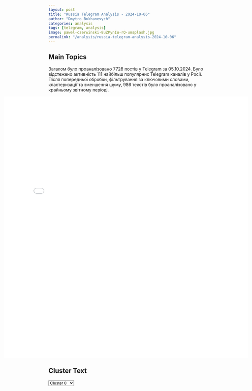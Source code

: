 ```yaml
---
layout: post
title: "Russia Telegram Analysis - 2024-10-06"
author: "Dmytro Bukhanevych"
categories: analysis
tags: [telegram, analysis]
image: pawel-czerwinski-8uZPynIu-rQ-unsplash.jpg
permalink: "/analysis/russia-telegram-analysis-2024-10-06"
---
```


<style>
    /* Adjusting iframe-container styles */
    .wide-iframe-container {
        width: calc(100% + 30vw);  /* Extending the width */
        margin-left: -15vw;       /* Negative margin to push to the left */
        overflow: hidden;         /* In case the iframe content spills over */
    }

    .wide-iframe-container iframe {
        width: 100%;  /* Making the iframe take the full width of its container */
        border: none; /* Removing any borders from the iframe */
    }

    /* Toggle mechanism */
    .hidden {
        display: none;
    }
    
    .show-content-target:checked + .show-content {
        display: block;
    }
</style>

<h2>Main Topics</h2>
<p>Загалом було проаналізовано 7728 постів у Telegram за 05.10.2024. Було відстежено активність 111 найбільш популярних Telegram каналів у Росії. Після попередньої обробки, фільтрування за ключовими словами, кластеризації та зменшення шуму, 986 текстів було проаналізовано у крайньому звітному періоді.</p>
<!-- Embedding Main Plotly Visualization -->
<div class="wide-iframe-container">
    <iframe src="{{site.baseurl}}/visualizations/2024-10-06/fig_topics_time.html" height="850"></iframe>
</div>


<h2>Cluster Text</h2>

<!-- Dropdown to select a cluster -->
<select id="clusterSelector" onchange="displayClusterText()">
<option value="0">Cluster 0</option><option value="1">Cluster 1</option><option value="2">Cluster 2</option><option value="3">Cluster 3</option><option value="4">Cluster 4</option><option value="5">Cluster 5</option><option value="6">Cluster 6</option><option value="7">Cluster 7</option><option value="8">Cluster 8</option><option value="9">Cluster 9</option><option value="10">Cluster 10</option><option value="11">Cluster 11</option><option value="12">Cluster 12</option><option value="13">Cluster 13</option><option value="14">Cluster 14</option><option value="15">Cluster 15</option>
</select>

<!-- Display area for the selected cluster's text -->
<div id="clusterTextDisplay" class="hidden"></div>

<script type="text/javascript">
    var clusterDetails = {"0": "<b>Total Posts:</b> 88<br><b>Date:</b> 2024-10-05 00:00:42+00:00<br><b>Author:</b> ostashkonews<br><b>Link:</b> https://t.me/s/OstashkoNews/155435<br><b>Subscribers:</b> 399418<br><b>Text:</b> \u0422\u0435\u043a\u0441\u0442: \ud83d\udd5b \u0413\u043b\u0430\u0432\u043d\u043e\u0435 \u043d\u0430 03:00:\u25aa\ufe0f\u0418\u0440\u0430\u043d \u0443\u0434\u0430\u0440\u0438\u0442 \u043f\u043e \u044d\u043d\u0435\u0440\u0433\u043e\u043e\u0431\u044a\u0435\u043a\u0442\u0430\u043c \u0418\u0437\u0440\u0430\u0438\u043b\u044f \u0432 \u0441\u043b\u0443\u0447\u0430\u0435 \u0430\u0442\u0430\u043a\u0438 \u043d\u0430 \u0441\u0432\u043e\u044e \u0442\u0435\u0440\u0440\u0438\u0442\u043e\u0440\u0438\u044e, \u0437\u0430\u044f\u0432\u0438\u043b \u0437\u0430\u043c\u0435\u0441\u0442\u0438\u0442\u0435\u043b\u044c \u043a\u043e\u043c\u0430\u043d\u0434\u0443\u044e\u0449\u0435\u0433\u043e \u041a\u0421\u0418\u0420 \u0424\u0430\u0434\u0430\u0432\u0438\u25aa\ufe0f\u0418\u0437\u0440\u0430\u0438\u043b\u044c \u0430\u0442\u0430\u043a\u043e\u0432\u0430\u043b \u0437\u0434\u0430\u043d\u0438\u0435 \u0448\u043a\u043e\u043b\u044b \u0432 \u0441\u0435\u043a\u0442\u043e\u0440\u0435 \u0413\u0430\u0437\u0430, \u0433\u0434\u0435 \u044f\u043a\u043e\u0431\u044b \u043d\u0430\u0445\u043e\u0434\u0438\u043b\u0438\u0441\u044c \u0447\u043b\u0435\u043d\u044b \u0425\u0410\u041c\u0410\u0421\u25aa\ufe0f\u0410\u043c\u0435\u0440\u0438\u043a\u0430\u043d\u0441\u043a\u043e\u0435 \u043f\u043e\u0441\u043e\u043b\u044c\u0441\u0442\u0432\u043e \u0432 \u0413\u0440\u0443\u0437\u0438\u0438 \u043f\u0440\u0435\u0434\u0443\u043f\u0440\u0435\u0434\u0438\u043b\u043e \u0441\u0432\u043e\u0438\u0445 \u0433\u0440\u0430\u0436\u0434\u0430\u043d \u043e \u00ab\u0441\u043f\u043e\u043d\u0442\u0430\u043d\u043d\u044b\u0445 \u0430\u043a\u0446\u0438\u044f\u0445 \u043f\u0440\u043e\u0442\u0435\u0441\u0442\u0430\u00bb \u0432 \u0441\u0432\u044f\u0437\u0438 \u0441 \u043f\u0430\u0440\u043b\u0430\u043c\u0435\u043d\u0442\u0441\u043a\u0438\u043c\u0438 \u0432\u044b\u0431\u043e\u0440\u0430\u043c\u0438 26 \u043e\u043a\u0442\u044f\u0431\u0440\u044f\u25aa\ufe0f\u0418\u0440\u043b\u0430\u043d\u0434\u0438\u044f \u043e\u0442\u043a\u043b\u043e\u043d\u0438\u043b\u0430 \u0437\u0430\u043f\u0440\u043e\u0441 \u0418\u0437\u0440\u0430\u0438\u043b\u044f \u043e \u0432\u044b\u0432\u043e\u0434\u0435 \u0441\u0432\u043e\u0438\u0445 \u043c\u0438\u0440\u043e\u0442\u0432\u043e\u0440\u0446\u0435\u0432 \u0438\u0437 \u041b\u0438\u0432\u0430\u043d\u0430", "1": "<b>Total Posts:</b> 32<br><b>Date:</b> 2024-10-05 09:18:45+00:00<br><b>Author:</b> ostashkonews<br><b>Link:</b> https://t.me/s/OstashkoNews/155480<br><b>Subscribers:</b> 399418<br><b>Text:</b> \u0422\u0435\u043a\u0441\u0442: \u26a1\ufe0f \u0421\u043e\u043e\u0431\u0449\u0430\u044e\u0442 \u043e \u0441\u0431\u0438\u0442\u0438\u0438 \u0441\u0430\u043c\u043e\u043b\u0435\u0442\u0430 \u0412\u0421\u0423 \u0432 \u0440\u0430\u0439\u043e\u043d\u0435 \u041a\u043e\u043d\u0441\u0442\u0430\u043d\u0442\u0438\u043d\u043e\u0432\u043a\u0438 \u0432 \u0414\u041d\u0420UPD: \u0421 \u043c\u0435\u0441\u0442 \u0441\u043e\u043e\u0431\u0449\u0430\u044e\u0442, \u0447\u0442\u043e \u043f\u043e\u0434 \u041a\u043e\u043d\u0441\u0442\u0430\u043d\u0442\u0438\u043d\u043e\u0432\u043a\u043e\u0439 \u043f\u043e\u0442\u0435\u0440\u044f\u043d \u043d\u0430\u0448 \u043d\u043e\u0432\u0435\u0439\u0448\u0438\u0439 \u0442\u044f\u0436\u0435\u043b\u044b\u0439 \u0443\u0434\u0430\u0440\u043d\u044b\u0439 \u0434\u0440\u043e\u043d \u0421-70 \u00ab\u041e\u0445\u043e\u0442\u043d\u0438\u043a\u00bb. \u041f\u043e \u043f\u0440\u0435\u0434\u0432\u0430\u0440\u0438\u0442\u0435\u043b\u044c\u043d\u044b\u043c \u0434\u0430\u043d\u043d\u044b\u043c, \u0431\u044b\u043b \u0441\u0431\u0438\u0442 \u0440\u0430\u043a\u0435\u0442\u043e\u0439 \u00ab\u0432\u043e\u0437\u0434\u0443\u0445-\u0432\u043e\u0437\u0434\u0443\u0445\u00bb \u0438\u0441\u0442\u0440\u0435\u0431\u0438\u0442\u0435\u043b\u044f-\u0432\u0435\u0434\u0443\u0449\u0435\u0433\u043e. \u0412\u043e\u0437\u043c\u043e\u0436\u043d\u043e, \u043f\u0440\u043e\u0438\u0437\u043e\u0448\u043b\u043e \u043d\u0430\u0440\u0443\u0448\u0435\u043d\u0438\u0435 \u043a\u0430\u043d\u0430\u043b\u0430 \u0441\u0432\u044f\u0437\u0438, \u0438 \u0421-70 \u0441\u0442\u0430\u043b \u043d\u0435\u0443\u043f\u0440\u0430\u0432\u043b\u044f\u0435\u043c\u044b\u043c.\u0420\u0430\u043d\u0435\u0435 \u043f\u043e\u0441\u0442\u0443\u043f\u0430\u043b\u0430 \u0438\u043d\u0444\u043e\u0440\u043c\u0430\u0446\u0438\u044f, \u0447\u0442\u043e \u043d\u0430\u0434 \u041a\u043e\u043d\u0441\u0442\u0430\u043d\u0442\u0438\u043d\u043e\u0432\u043a\u043e\u0439 \u044f\u043a\u043e\u0431\u044b \u0441\u0431\u0438\u043b\u0438 \u0441\u0430\u043c\u043e\u043b\u0435\u0442 \u0412\u0421\u0423. \u041f\u043e \u043c\u043d\u0435\u043d\u0438\u044e \u00ab\u041e\u0441\u0432\u0435\u0434\u043e\u043c\u0438\u0442\u0435\u043b\u044f\u00bb, \u043d\u0430\u0434 \u043e\u043a\u043a\u0443\u043f\u0438\u0440\u043e\u0432\u0430\u043d\u043d\u044b\u043c \u0412\u0421\u0423 \u0433\u043e\u0440\u043e\u0434\u043e\u043c \u0414\u041d\u0420 \u0431\u044b\u043b \u0441\u0431\u0438\u0442 \u0440\u043e\u0441\u0441\u0438\u0439\u0441\u043a\u0438\u0439 \u0442\u044f\u0436\u0451\u043b\u044b\u0439 \u0440\u0430\u0437\u0432\u0435\u0434\u044b\u0432\u0430\u0442\u0435\u043b\u044c\u043d\u043e-\u0443\u0434\u0430\u0440\u043d\u044b\u0439 \u0411\u041f\u041b\u0410 C-70 \"\u041e\u0445\u043e\u0442\u043d\u0438\u043a\".\u0427\u0442\u043e \u0441\u0442\u0430\u043b\u043e \u043f\u0440\u0438\u0447\u0438\u043d\u043e\u0439 \u0435\u0433\u043e \u0443\u043d\u0438\u0447\u0442\u043e\u0436\u0435\u043d\u0438\u044f \u043d\u0430\u0448\u0438\u043c \u0436\u0435 \u0431\u043e\u0440\u0442\u043e\u043c \u2014 \u0432\u043e\u0437\u043c\u043e\u0436\u043d\u043e \u043a\u0430\u043a\u0438\u0435-\u0442\u043e \u0442\u0435\u0445\u043d\u0438\u0447\u0435\u0441\u043a\u0438\u0435 \u043d\u0435\u043f\u043e\u043b\u0430\u0434\u043a\u0438 \u0432\u043e \u0432\u0440\u0435\u043c\u044f \u0438\u0441\u043f\u044b\u0442\u0430\u043d\u0438\u0439.\u041e\u0441\u0442\u0430\u0448\u043a\u043e! \u0412\u0430\u0436\u043d\u043e\u0435 | \u043f\u043e\u0434\u043f\u0438\u0448\u0438\u0441\u044c | #\u0432\u0430\u0436\u043d\u043e\u0435", "2": "<b>Total Posts:</b> 103<br><b>Date:</b> 2024-10-05 07:41:16+00:00<br><b>Author:</b> novosti_voinaa<br><b>Link:</b> https://t.me/s/novosti_voinaa/24931<br><b>Subscribers:</b> 3488939<br><b>Text:</b> \u0422\u0435\u043a\u0441\u0442: \u0421\u0430\u043c\u044b\u0435 \u0438\u043d\u0442\u0435\u0440\u0435\u0441\u043d\u044b\u0435 \u0441\u043e\u0431\u044b\u0442\u0438\u044f \u043d\u0435\u0434\u0435\u043b\u0438 \u0438\u0437 \u0436\u0438\u0437\u043d\u0438 \u0440\u043e\u0441\u0441\u0438\u0439\u0441\u043a\u0438\u0445 \u0440\u0435\u0433\u0438\u043e\u043d\u043e\u0432 \u2013 \u0432 \u0437\u0435\u0440\u043a\u0430\u043b\u0435 Telegram-\u043a\u0430\u043d\u0430\u043b\u043e\u0432.\u0421\u043c\u0435\u0440\u0442\u0435\u043b\u044c\u043d\u044b\u0439 \u00ab\u041a\u0443\u0437\u043d\u0435\u0447\u0438\u043a\u00bb: \u0443\u043a\u0440\u0430\u0438\u043d\u0441\u043a\u0438\u0435 \u0432\u043e\u0435\u043d\u043d\u044b\u0435 \u043e\u0445\u043e\u0442\u044f\u0442\u0441\u044f \u043d\u0430 \u0431\u0435\u043b\u0433\u043e\u0440\u043e\u0434\u0446\u0435\u0432 \u0438 \u0438\u0445 \u0442\u0440\u0430\u043d\u0441\u043f\u043e\u0440\u0442.\u0412 \u0420\u043e\u0441\u0442\u043e\u0432\u0441\u043a\u043e\u0439 \u043e\u0431\u043b\u0430\u0441\u0442\u0438 36 \u0447\u0430\u0441\u043e\u0432 \u0442\u0443\u0448\u0438\u043b\u0438 \u0433\u0438\u0433\u0430\u043d\u0442\u0441\u043a\u0438\u0439 \u043f\u043e\u0436\u0430\u0440 \u043f\u043e\u0441\u043b\u0435 \u043f\u0430\u0434\u0435\u043d\u0438\u044f \u0411\u041f\u041b\u0410. \u0412 \u0440\u0435\u0433\u0438\u043e\u043d\u0435 \u0432\u0432\u0435\u0434\u0435\u043d \u0440\u0435\u0436\u0438\u043c \u0427\u0421.\u00a0 \u0418\u0436\u0435\u0432\u0441\u043a\u0438\u0439 \u043f\u043e\u043b\u0438\u0442\u0442\u0435\u0445\u043d\u043e\u043b\u043e\u0433 \u043e\u043f\u0443\u0431\u043b\u0438\u043a\u043e\u0432\u0430\u043b \u043f\u043e\u0441\u0442 \u043e \u0441\u0432\u043e\u0435\u0439 \u0441\u043c\u0435\u0440\u0442\u0438 \u0432 \u0431\u043e\u044e.\u0412 \u041f\u0435\u0442\u0435\u0440\u0431\u0443\u0440\u0433\u0435 \u0441\u0443\u0434 \u043e\u0442\u043f\u0440\u0430\u0432\u0438\u043b \u043e\u0431\u0440\u0430\u0442\u043d\u043e \u043d\u0430 \u0421\u0412\u041e \u043f\u0440\u0430\u0432\u043e\u0441\u043b\u0430\u0432\u043d\u043e\u0433\u043e \u0431\u043b\u043e\u0433\u0435\u0440\u0430 \u0420\u043e\u043c\u043c\u0435\u043b\u044f, \u043e\u0431\u0432\u0438\u043d\u0435\u043d\u043d\u043e\u0433\u043e \u0432 \u043f\u0435\u0434\u043e\u0444\u0438\u043b\u0438\u0438.\u041d\u043e\u0432\u043e\u0441\u0438\u0431\u0438\u0440\u0446\u0435\u0432 \u0443\u0434\u0438\u0432\u0438\u043b \u043f\u0430\u0442\u0440\u0438\u043e\u0442\u0438\u0447\u0435\u0441\u043a\u0438\u0439 \u043f\u043b\u0430\u043a\u0430\u0442 \u0441 \u0438\u0437\u043e\u0431\u0440\u0430\u0436\u0435\u043d\u0438\u0435\u043c \u0430\u043c\u0435\u0440\u0438\u043a\u0430\u043d\u0441\u043a\u0438\u0445 \u0441\u043e\u043b\u0434\u0430\u0442 \u0438 \u0442\u0430\u043d\u043a\u0430.\u041d\u0438\u043a\u0438\u0442\u0443 \u0416\u0443\u0440\u0430\u0432\u0435\u043b\u044f, \u043f\u0440\u0438\u0433\u043e\u0432\u043e\u0440\u0435\u043d\u043d\u043e\u0433\u043e \u0432 \u0413\u0440\u043e\u0437\u043d\u043e\u043c \u043a \u0442\u044e\u0440\u0435\u043c\u043d\u043e\u043c\u0443 \u0441\u0440\u043e\u043a\u0443 \u0437\u0430 \u0441\u043e\u0436\u0436\u0435\u043d\u0438\u0435 \u041a\u043e\u0440\u0430\u043d\u0430, \u043e\u0431\u0432\u0438\u043d\u0438\u043b\u0438 \u0435\u0449\u0435 \u0438 \u0432 \u0433\u043e\u0441\u0438\u0437\u043c\u0435\u043d\u0435.\u041a\u0440\u0430\u0441\u043d\u043e\u044f\u0440\u0441\u043a\u0438\u0439 \u0431\u043b\u043e\u0433\u0435\u0440 \u0441\u043e\u0433\u043b\u0430\u0441\u0438\u043b\u0441\u044f \u0441 \u043c\u043d\u0435\u043d\u0438\u0435\u043c \u0442\u0435\u043b\u0435\u0432\u0435\u0434\u0443\u0449\u0435\u0433\u043e \u0412\u043b\u0430\u0434\u0438\u043c\u0438\u0440\u0430 \u0421\u043e\u043b\u043e\u0432\u044c\u0435\u0432\u0430 \u0438 \u043f\u043e\u043b\u0443\u0447\u0438\u043b \u0434\u0432\u0430 \u0433\u043e\u0434\u0430 \u0443\u0441\u043b\u043e\u0432\u043d\u043e.\u041a \u043f\u043e\u0436\u0438\u0437\u043d\u0435\u043d\u043d\u043e\u043c\u0443 \u0441\u0440\u043e\u043a\u0443 \u043f\u0440\u0438\u0433\u043e\u0432\u043e\u0440\u0438\u043b\u0438 \u0443\u043a\u0440\u0430\u0438\u043d\u0441\u043a\u043e\u0433\u043e \u0430\u0433\u0435\u043d\u0442\u0430, \u0432\u0437\u043e\u0440\u0432\u0430\u0432\u0448\u0435\u0433\u043e \u0432 \u041d\u0438\u0436\u0435\u0433\u043e\u0440\u043e\u0434\u0441\u043a\u043e\u0439 \u043e\u0431\u043b\u0430\u0441\u0442\u0438 \u0417\u0430\u0445\u0430\u0440\u0430 \u041f\u0440\u0438\u043b\u0435\u043f\u0438\u043d\u0430. \u0421\u0430\u043c \u043f\u043e\u043b\u0438\u0442\u0438\u043a \u0432\u043e\u0437\u043c\u0443\u0449\u0435\u043d \u0440\u0435\u0430\u043a\u0446\u0438\u0435\u0439 \u043f\u0440\u0435\u0441\u0441\u044b.\u041e\u0442 \u0432\u0440\u0430\u0447\u0435\u0439 \u0432 \u0415\u043a\u0430\u0442\u0435\u0440\u0438\u043d\u0431\u0443\u0440\u0433\u0435 \u0442\u0440\u0435\u0431\u0443\u044e\u0442 \u043e\u0442\u0434\u0430\u0432\u0430\u0442\u044c \u0432 \u043f\u043e\u043c\u043e\u0449\u044c \u041a\u0443\u0440\u0441\u043a\u0443 \u0441\u0432\u043e\u044e \u043e\u0434\u043d\u043e\u0434\u043d\u0435\u0432\u043d\u0443\u044e \u0437\u0430\u0440\u043f\u043b\u0430\u0442\u0443 \u043f\u043e\u0434 \u0443\u0433\u0440\u043e\u0437\u043e\u0439 \u0443\u0432\u043e\u043b\u044c\u043d\u0435\u043d\u0438\u044f.\u041d\u0430 \u0433\u043b\u0430\u0432\u043d\u043e\u0433\u043e \u043c\u0443\u0444\u0442\u0438\u044f \u0422\u044e\u043c\u0435\u043d\u0441\u043a\u043e\u0439 \u043e\u0431\u043b\u0430\u0441\u0442\u0438 \u043d\u0430\u043f\u0430\u043b \u0444\u0430\u043d\u0430\u0442\u0438\u043a \u0441 \u043c\u043e\u043b\u043e\u0442\u043a\u043e\u043c \u2013 \u0432 \u043e\u0442\u043c\u0435\u0441\u0442\u043a\u0443 \u0437\u0430 \u0430\u0440\u0435\u0441\u0442 \u0434\u0432\u0443\u0445 \u0438\u043c\u0430\u043c\u043e\u0432-\u0440\u0430\u0434\u0438\u043a\u0430\u043b\u043e\u0432.\u0412 \u041e\u0440\u0435\u043d\u0431\u0443\u0440\u0433\u0435 \u0437\u0430\u043a\u0440\u044b\u043b\u0438 \u0434\u0432\u0430 \u043b\u0438\u0446\u0435\u044f \u0438 \u0434\u0435\u0442\u0441\u0430\u0434 \u2013 \u0437\u0430 \u044d\u043a\u0441\u0442\u0440\u0435\u043c\u0438\u0437\u043c \u0438 \u043d\u0430\u0446\u0438\u043e\u043d\u0430\u043b\u0438\u0437\u043c. \u041a\u0432\u0430\u0434\u0440\u043e\u0431\u0435\u0440\u044b \u043d\u0430\u0441\u0442\u0443\u043f\u0430\u044e\u0442: \u0432 \u041a\u0430\u0440\u0435\u043b\u0438\u0438 \u0434\u043b\u044f \u043d\u0438\u0445 \u043f\u0440\u043e\u0434\u0430\u044e\u0442 \u0431\u0443\u0434\u043a\u0438, \u0432 \u0412\u043e\u043b\u0433\u043e\u0433\u0440\u0430\u0434\u0435 \u043e\u043d\u0438 \u0438\u0441\u043f\u0443\u0433\u0430\u043b\u0438 \u043c\u0438\u0442\u0440\u043e\u043f\u043e\u043b\u0438\u0442\u0430. \u0410 \u00ab\u0440\u0435\u0431\u0435\u043d\u043e\u043a \u043d\u0430 \u043f\u043e\u0432\u043e\u0434\u043a\u0435\u00bb \u0438\u0437 \u041e\u043c\u0441\u043a\u0430 \u043e\u043a\u0430\u0437\u0430\u043b\u0441\u044f \u043d\u0435 \u043a\u0432\u0430\u0434\u0440\u043e\u0431\u0435\u0440\u043e\u043c. \u00a0 \u0412\u0438\u0446\u0435-\u043f\u0440\u0435\u043c\u044c\u0435\u0440\u0430 \u0411\u0430\u0448\u043a\u0438\u0440\u0438\u0438 \u0437\u0430\u0434\u0435\u0440\u0436\u0430\u043b\u0438 \u0437\u0430 \u043e\u0441\u043e\u0431\u043e \u043a\u0440\u0443\u043f\u043d\u0443\u044e \u0432\u0437\u044f\u0442\u043a\u0443.\u0412 \u0447\u0435\u043b\u044f\u0431\u0438\u043d\u0441\u043a\u043e\u043c \u0441\u0443\u0434\u0435 \u043c\u0438\u0433\u0440\u0430\u043d\u0442\u044b \u0438\u0437\u0432\u0438\u043d\u0438\u043b\u0438\u0441\u044c \u0437\u0430 \u0443\u0431\u0438\u0439\u0441\u0442\u0432\u043e \u043f\u043e\u0434\u0440\u043e\u0441\u0442\u043a\u0430.\u041a\u0430\u0434\u0440\u043e\u0432\u044b\u0439 \u0433\u043e\u043b\u043e\u0434: \u0432 \u041a\u0430\u0440\u0435\u043b\u0438\u0438 \u0440\u0430\u0431\u043e\u0442\u043d\u0438\u043a\u0430 \u043f\u043e\u0445\u0438\u0442\u0438\u043b\u0438 \u0438 \u043a\u043b\u0435\u0439\u043c\u0438\u043b\u0438 \u0440\u0430\u0441\u043a\u0430\u043b\u0435\u043d\u043d\u044b\u043c \u043f\u0440\u0435\u0434\u043c\u0435\u0442\u043e\u043c \u0437\u0430 \u043d\u0430\u043c\u0435\u0440\u0435\u043d\u0438\u0435 \u0443\u0432\u043e\u043b\u0438\u0442\u044c\u0441\u044f.\u0412 \u044e\u0433\u043e\u0440\u0441\u043a\u043e\u043c \u043a\u043e\u043b\u043b\u0435\u0434\u0436\u0435 \u0431\u044b\u0432\u0448\u0438\u0439 \u0441\u0442\u0443\u0434\u0435\u043d\u0442 \u043f\u0440\u043e\u0448\u0435\u043b \u0447\u0435\u0440\u0435\u0437 \u043e\u0445\u0440\u0430\u043d\u0443 \u0438 \u0438\u0437 \u043c\u0435\u0441\u0442\u0438 \u043d\u0430\u043f\u0430\u043b \u043d\u0430 \u043f\u0440\u0435\u043f\u043e\u0434\u0430\u0432\u0430\u0442\u0435\u043b\u044f \u0441 \u043d\u043e\u0436\u043e\u043c.\u00a0 \u041d\u0435\u043b\u0435\u0433\u0430\u043b\u044c\u043d\u044b\u0435 \u043c\u0438\u0433\u0440\u0430\u043d\u0442\u044b \u0438\u0437 \u0423\u0437\u0431\u0435\u043a\u0438\u0441\u0442\u0430\u043d\u0430 \u0441\u043f\u0430\u043b\u0438\u043b\u0438 \u0432 \u0425\u0430\u0431\u0430\u0440\u043e\u0432\u0441\u043a\u0435 \u043f\u0435\u0440\u0432\u044b\u0439 \u0432 \u0421\u0421\u0421\u0420 \u0442\u0435\u0430\u0442\u0440 \u043e\u043f\u0435\u0440\u0435\u0442\u0442\u044b.\u00a0 \u041c\u044d\u0440 \u041d\u0438\u0436\u043d\u0435\u043a\u0430\u043c\u0441\u043a\u0430 \u043f\u0440\u0438\u0437\u0432\u0430\u043b \u0433\u043e\u0442\u043e\u0432\u0438\u0442\u044c \u0434\u0435\u0442\u0435\u0439 \u043a \u0440\u0430\u0431\u043e\u0442\u0435 \u0441 \u0434\u0435\u0442\u0441\u0430\u0434\u0430.\u041e\u043f\u0430\u0441\u043d\u044b\u0435 \u0441\u043a\u043e\u043b\u043e\u043f\u0435\u043d\u0434\u0440\u044b \u0437\u0430\u043f\u043e\u043b\u0437\u0430\u044e\u0442 \u0432 \u0434\u043e\u043c\u0430 \u0436\u0438\u0442\u0435\u043b\u0435\u0439 \u041d\u043e\u0432\u043e\u0440\u043e\u0441\u0441\u0438\u0439\u0441\u043a\u0430.\u0412\u043e \u0412\u043b\u0430\u0434\u0438\u0432\u043e\u0441\u0442\u043e\u043a\u0435 \u043f\u0430\u0440\u0435\u043d\u044c \u0438\u0441\u043a\u0430\u043b \u0442\u0430\u0438\u043d\u0441\u0442\u0432\u0435\u043d\u043d\u0443\u044e \u0441\u043f\u0443\u0442\u043d\u0438\u0446\u0443, \u043d\u0430\u0440\u0438\u0441\u043e\u0432\u0430\u0432\u0448\u0443\u044e \u0435\u0433\u043e \u0441\u043f\u044f\u0449\u0438\u043c \u0432 \u044d\u043b\u0435\u043a\u0442\u0440\u0438\u0447\u043a\u0435. \u0418 \u043d\u0430\u0448\u0435\u043b.\u041f\u0435\u0441\u043d\u044f \u043e \u041f\u0435\u0440\u043c\u0438 \u0441\u0442\u0430\u043b\u0430 \u043e\u0434\u043d\u043e\u0439 \u0438\u0437 \u0441\u0430\u043c\u044b\u0445 \u043f\u043e\u043f\u0443\u043b\u044f\u0440\u043d\u044b\u0445 \u0432 \u043c\u0438\u0440\u0435.", "3": "<b>Total Posts:</b> 17<br><b>Date:</b> 2024-10-05 09:47:42+00:00<br><b>Author:</b> novosti_kursk_voina<br><b>Link:</b> https://t.me/s/novosti_kursk_voina/65636<br><b>Subscribers:</b> 1505772<br><b>Text:</b> \u0422\u0435\u043a\u0441\u0442: \u00ab\u041c\u0435\u043d\u044f \u0437\u043e\u0432\u0443\u0442 \u0414\u0436\u043e \u0411\u0430\u0439\u0434\u0435\u043d. \u0414\u043e\u0431\u0440\u043e \u043f\u043e\u0436\u0430\u043b\u043e\u0432\u0430\u0442\u044c \u0432 \u0431\u0430\u0441\u0441\u0435\u0439\u043d\u00bb\u0422\u0430\u043a \u0411\u0430\u0439\u0434\u0435\u043d \u043f\u0440\u0435\u0434\u0441\u0442\u0430\u0432\u0438\u043b\u0441\u044f \u043d\u0430 \u0432\u044b\u0441\u0442\u0443\u043f\u043b\u0435\u043d\u0438\u0438 \u0438 \u043f\u043e\u0448\u0443\u0442\u0438\u043b, \u043d\u0430\u0434 \u0443\u0440\u0430\u0433\u0430\u043d\u043e\u043c \u0425\u0435\u043b\u0435\u043d, \u0438\u0437-\u0437\u0430 \u043a\u043e\u0442\u043e\u0440\u043e\u0433\u043e, \u043f\u0440\u0435\u0434\u0432\u0430\u0440\u0438\u0442\u0435\u043b\u044c\u043d\u043e, \u043f\u043e\u0433\u0438\u0431\u043b\u043e \u043d\u0435 \u043c\u0435\u043d\u0435\u0435 215 \u0447\u0435\u043b\u043e\u0432\u0435\u043a, \u0430 \u0443\u0449\u0435\u0440\u0431 \u043f\u0435\u0440\u0435\u0432\u0430\u043b\u0438\u043b \u0437\u0430 $100 \u043c\u043b\u0440\u0434\ud83d\udc4d\ud83d\udc4d \u041f\u043e\u0434\u043f\u0438\u0441\u0430\u0442\u044c\u0441\u044f \u043d\u0430 \u041d\u0410\u0421", "4": "<b>Total Posts:</b> 17<br><b>Date:</b> 2024-10-05 17:00:10+00:00<br><b>Author:</b> ssigny<br><b>Link:</b> https://t.me/s/ssigny/113218<br><b>Subscribers:</b> 466827<br><b>Text:</b> \u0422\u0435\u043a\u0441\u0442: \u0410\u043d\u0430\u0442\u043e\u043b\u0438\u0439 \u0410\u043d\u0442\u043e\u043d\u043e\u0432 \u0437\u0430\u0432\u0435\u0440\u0448\u0438\u043b \u0440\u0430\u0431\u043e\u0442\u0443 \u0432 \u043a\u0430\u0447\u0435\u0441\u0442\u0432\u0435 \u043f\u043e\u0441\u043b\u0430 \u0420\u043e\u0441\u0441\u0438\u0438 \u0432 \u0421\u0428\u0410, \u0432\u043e\u0437\u0432\u0440\u0430\u0449\u0430\u0435\u0442\u0441\u044f \u043d\u0430 \u0440\u043e\u0434\u0438\u043d\u0443 \u2014 \u0434\u0438\u043f\u043f\u0440\u0435\u0434\u0441\u0442\u0430\u0432\u0438\u0442\u0435\u043b\u044c\u0441\u0442\u0432\u043e \u0420\u0424 \u0432 \u0412\u0430\u0448\u0438\u043d\u0433\u0442\u043e\u043d\u0435", "5": "<b>Total Posts:</b> 50<br><b>Date:</b> 2024-10-05 12:41:33+00:00<br><b>Author:</b> ostashkonews<br><b>Link:</b> https://t.me/s/OstashkoNews/155500<br><b>Subscribers:</b> 399418<br><b>Text:</b> \u0422\u0435\u043a\u0441\u0442: \ud83c\uddf7\ud83c\uddfa \u0410\u0440\u0442\u0438\u043b\u043b\u0435\u0440\u0438\u0441\u0442\u044b \u0433\u0440\u0443\u043f\u043f\u0438\u0440\u043e\u0432\u043a\u0438 \u0432\u043e\u0439\u0441\u043a \u00ab\u0421\u0435\u0432\u0435\u0440\u00bb \u0443\u043d\u0438\u0447\u0442\u043e\u0436\u0430\u044e\u0442 \u043f\u0440\u043e\u0442\u0438\u0432\u043d\u0438\u043a\u0430 \u0432 \u043a\u0443\u0440\u0441\u043a\u043e\u043c \u043f\u0440\u0438\u0433\u0440\u0430\u043d\u0438\u0447\u044c\u0435 \u0412 \u0445\u043e\u0434\u0435 \u0440\u0430\u0437\u0432\u0435\u0434\u044b\u0432\u0430\u0442\u0435\u043b\u044c\u043d\u044b\u0445 \u043c\u0435\u0440\u043e\u043f\u0440\u0438\u044f\u0442\u0438\u0439 \u0431\u044b\u043b\u0438 \u0432\u0441\u043a\u0440\u044b\u0442\u044b \u043f\u0443\u043d\u043a\u0442 \u0443\u043f\u0440\u0430\u0432\u043b\u0435\u043d\u0438\u044f \u0411\u043f\u041b\u0410 \u0438 \u0436\u0438\u0432\u0430\u044f \u0441\u0438\u043b\u0430 \u043e\u0434\u043d\u043e\u0433\u043e \u0438\u0437 \u043f\u043e\u0434\u0440\u0430\u0437\u0434\u0435\u043b\u0435\u043d\u0438\u0439 \u0412\u0421\u0423 \u0432 \u043f\u0440\u0438\u0433\u0440\u0430\u043d\u0438\u0447\u043d\u043e\u043c \u0440\u0430\u0439\u043e\u043d\u0435 \u041a\u0443\u0440\u0441\u043a\u043e\u0439 \u043e\u0431\u043b\u0430\u0441\u0442\u0438, \u0441\u043e\u043e\u0431\u0449\u0430\u0435\u0442 \u041c\u0438\u043d\u043e\u0431\u043e\u0440\u043e\u043d\u044b. \u2705 \u0421 \u043f\u043e\u043c\u043e\u0449\u044c\u044e \u0431\u0435\u0441\u043f\u0438\u043b\u043e\u0442\u043d\u043e\u0433\u043e \u043b\u0435\u0442\u0430\u0442\u0435\u043b\u044c\u043d\u043e\u0433\u043e \u0430\u043f\u043f\u0430\u0440\u0430\u0442\u0430 \u043d\u0435\u0437\u0430\u043c\u0435\u0434\u043b\u0438\u0442\u0435\u043b\u044c\u043d\u043e \u0431\u044b\u043b\u0430 \u043d\u0430\u0432\u0435\u0434\u0435\u043d\u0430 \u0430\u0440\u0442\u0438\u043b\u043b\u0435\u0440\u0438\u044f. \u041f\u0443\u043d\u043a\u0442 \u0443\u043f\u0440\u0430\u0432\u043b\u0435\u043d\u0438\u044f \u0411\u043f\u041b\u0410 \u0438 \u0436\u0438\u0432\u0430\u044f \u0441\u0438\u043b\u0430 \u0412\u0421\u0423 \u0431\u044b\u043b\u0438 \u0443\u043d\u0438\u0447\u0442\u043e\u0436\u0435\u043d\u044b.\u041e\u0441\u0442\u0430\u0448\u043a\u043e! \u0412\u0430\u0436\u043d\u043e\u0435 | \u043f\u043e\u0434\u043f\u0438\u0448\u0438\u0441\u044c | #\u0432\u0430\u0436\u043d\u043e\u0435", "6": "<b>Total Posts:</b> 90<br><b>Date:</b> 2024-10-05 15:07:01+00:00<br><b>Author:</b> rian_ru<br><b>Link:</b> https://t.me/s/rian_ru/264086<br><b>Subscribers:</b> 3348059<br><b>Text:</b> \u0422\u0435\u043a\u0441\u0442: \u0421\u043f\u0435\u0446\u043e\u043f\u0435\u0440\u0430\u0446\u0438\u044f, 5 \u043e\u043a\u0442\u044f\u0431\u0440\u044f. \u0413\u043b\u0430\u0432\u043d\u043e\u0435: \u25aa\ufe0f\u0420\u043e\u0441\u0441\u0438\u0439\u0441\u043a\u0438\u0435 \u0432\u043e\u0439\u0441\u043a\u0430 \u043e\u0441\u0432\u043e\u0431\u043e\u0434\u0438\u043b\u0438 \u0416\u0435\u043b\u0430\u043d\u043d\u043e\u0435 \u0412\u0442\u043e\u0440\u043e\u0435 \u0432 \u0414\u041d\u0420, \u0441\u043e\u043e\u0431\u0449\u0438\u043b\u0438 \u0432 \u041c\u0438\u043d\u043e\u0431\u043e\u0440\u043e\u043d\u044b \u0420\u0424;\u25aa\ufe0f\u041f\u043e\u0442\u0435\u0440\u0438 \u0443\u043a\u0440\u0430\u0438\u043d\u0441\u043a\u0438\u0445 \u0432\u043e\u0439\u0441\u043a \u0437\u0430 \u043c\u0438\u043d\u0443\u0432\u0448\u0438\u0435 \u0441\u0443\u0442\u043a\u0438 \u0441\u043e\u0441\u0442\u0430\u0432\u0438\u043b\u0438 \u0434\u043e 1925 \u0447\u0435\u043b\u043e\u0432\u0435\u043a, \u0441\u043b\u0435\u0434\u0443\u0435\u0442 \u0438\u0437 \u0441\u0432\u043e\u0434\u043a\u0438 \u0440\u043e\u0441\u0441\u0438\u0439\u0441\u043a\u043e\u0433\u043e \u043e\u0431\u043e\u0440\u043e\u043d\u043d\u043e\u0433\u043e \u0432\u0435\u0434\u043e\u043c\u0441\u0442\u0432\u0430;\u25aa\ufe0f\u041f\u043e\u0442\u0435\u0440\u0438 \u0412\u0421\u0423 \u0437\u0430 \u0441\u0443\u0442\u043a\u0438 \u043d\u0430 \u043a\u0443\u0440\u0441\u043a\u043e\u043c \u043d\u0430\u043f\u0440\u0430\u0432\u043b\u0435\u043d\u0438\u0438 \u0441\u043e\u0441\u0442\u0430\u0432\u0438\u043b\u0438 \u0431\u043e\u043b\u0435\u0435 400 \u0432\u043e\u0435\u043d\u043d\u043e\u0441\u043b\u0443\u0436\u0430\u0449\u0438\u0445, 17 \u0441\u0434\u0430\u043b\u0438\u0441\u044c \u0432 \u043f\u043b\u0435\u043d, \u0443\u043d\u0438\u0447\u0442\u043e\u0436\u0435\u043d\u044b 16 \u0435\u0434\u0438\u043d\u0438\u0446 \u0431\u0440\u043e\u043d\u0435\u0442\u0435\u0445\u043d\u0438\u043a\u0438, \u0432 \u0442\u043e\u043c \u0447\u0438\u0441\u043b\u0435 \u0442\u0430\u043d\u043a, \u0441\u043e\u043e\u0431\u0449\u0438\u043b\u0438 \u0432 \u041c\u041e \u0420\u0424;\u25aa\ufe0f\u041c\u044d\u0440 \u0434\u043e\u043d\u0435\u0446\u043a\u043e\u0439 \u0413\u043e\u0440\u043b\u043e\u0432\u043a\u0438 \u041f\u0440\u0438\u0445\u043e\u0434\u044c\u043a\u043e \u0441\u043e\u043e\u0431\u0449\u0438\u043b, \u0447\u0442\u043e \u0432 \u0440\u0435\u0437\u0443\u043b\u044c\u0442\u0430\u0442\u0435 \u0430\u0442\u0430\u043a\u0438 \u0443\u043a\u0440\u0430\u0438\u043d\u0441\u043a\u043e\u0433\u043e \u0431\u0435\u0441\u043f\u0438\u043b\u043e\u0442\u043d\u0438\u043a\u0430 \u043f\u043e\u0441\u0442\u0440\u0430\u0434\u0430\u043b\u0438 11 \u0447\u0435\u043b\u043e\u0432\u0435\u043a;\u25aa\ufe0f\u0423\u043a\u0440\u0430\u0438\u043d\u0441\u043a\u0438\u0435 \u0431\u0435\u0441\u043f\u0438\u043b\u043e\u0442\u043d\u0438\u043a\u0438 \u043d\u043e\u0447\u044c\u044e \u0430\u0442\u0430\u043a\u043e\u0432\u0430\u043b\u0438 \u043d\u0435\u0441\u043a\u043e\u043b\u044c\u043a\u043e \u0432\u043e\u0440\u043e\u043d\u0435\u0436\u0441\u043a\u0438\u0445 \u043f\u0440\u0435\u0434\u043f\u0440\u0438\u044f\u0442\u0438\u0439, \u0432\u044b\u043f\u0443\u0441\u043a\u0430\u044e\u0449\u0438\u0445 \u0433\u0440\u0430\u0436\u0434\u0430\u043d\u0441\u043a\u0443\u044e \u043f\u0440\u043e\u0434\u0443\u043a\u0446\u0438\u044e, \u043d\u0430 \u043e\u0434\u043d\u043e\u043c \u0438\u0437 \u043d\u0438\u0445 \u043f\u043e\u0441\u0442\u0440\u0430\u0434\u0430\u043b \u043c\u0443\u0436\u0447\u0438\u043d\u0430, \u0441\u043e\u043e\u0431\u0449\u0438\u043b \u0433\u0443\u0431\u0435\u0440\u043d\u0430\u0442\u043e\u0440 \u0440\u0435\u0433\u0438\u043e\u043d\u0430 \u0413\u0443\u0441\u0435\u0432;\u25aa\ufe0f\u041f\u043e \u0441\u043b\u043e\u0432\u0430\u043c \u0448\u0442\u0443\u0440\u043c\u043e\u0432\u0430\u0432\u0448\u0438\u0445 \u0423\u0433\u043b\u0435\u0434\u0430\u0440 \u0431\u043e\u0439\u0446\u043e\u0432, \u0412\u0421\u0423 \u043f\u043e\u0441\u0442\u043e\u044f\u043d\u043d\u043e \u043d\u0430\u0431\u043b\u044e\u0434\u0430\u043b\u0438 \u043e\u043a\u0440\u0435\u0441\u0442\u043d\u043e\u0441\u0442\u0438 \u0441 \u043f\u043e\u043c\u043e\u0449\u044c\u044e \u0434\u0440\u043e\u043d\u043e\u0432 \u0438 \u043a\u0430\u043c\u0435\u0440, \u043a\u043e\u0442\u043e\u0440\u044b\u0435 \u0432\u0438\u0441\u0435\u043b\u0438 \u0434\u0430\u0436\u0435 \u0432 \u043b\u0435\u0441\u043e\u043f\u043e\u043b\u043e\u0441\u0430\u0445;\u25aa\ufe0f\u041d\u0435\u0441\u043c\u043e\u0442\u0440\u044f \u043d\u0430 \u0442\u043e, \u0447\u0442\u043e \u0423\u0433\u043b\u0435\u0434\u0430\u0440 \u0432\u0437\u044f\u0442, \u043f\u043e\u043a\u0430 \u0447\u0442\u043e \u043d\u0435\u0442 \u0432\u043e\u0437\u043c\u043e\u0436\u043d\u043e\u0441\u0442\u0438 \u044d\u0432\u0430\u043a\u0443\u0438\u0440\u043e\u0432\u0430\u0442\u044c \u0438\u0437 \u043d\u0435\u0433\u043e \u0441\u043e\u0442\u043d\u0438 \u043c\u0438\u0440\u043d\u044b\u0445 \u0436\u0438\u0442\u0435\u043b\u0435\u0439, \u0443\u043a\u0440\u044b\u0432\u0430\u044e\u0449\u0438\u0445\u0441\u044f \u0432 \u043f\u043e\u0434\u0432\u0430\u043b\u0430\u0445, \u0440\u0430\u0441\u0441\u043a\u0430\u0437\u0430\u043b\u0438 \u0432 \u041c\u0438\u043d\u043e\u0431\u043e\u0440\u043e\u043d\u044b.", "7": "<b>Total Posts:</b> 17<br><b>Date:</b> 2024-10-05 10:47:38+00:00<br><b>Author:</b> rian_ru<br><b>Link:</b> https://t.me/s/rian_ru/264061<br><b>Subscribers:</b> 3348059<br><b>Text:</b> \u0422\u0435\u043a\u0441\u0442: \u041d\u0410\u0422\u041e \u0445\u043e\u0447\u0435\u0442 \u0441\u043e\u0437\u0434\u0430\u0442\u044c \u0434\u043e\u043f\u043e\u043b\u043d\u0438\u0442\u0435\u043b\u044c\u043d\u043e 49 \u0431\u043e\u0435\u0441\u043f\u043e\u0441\u043e\u0431\u043d\u044b\u0445 \u0431\u0440\u0438\u0433\u0430\u0434, \u0447\u0438\u0441\u043b\u0435\u043d\u043d\u043e\u0441\u0442\u044c\u044e \u043f\u0440\u0438\u043c\u0435\u0440\u043d\u043e \u0432 5 \u0442\u044b\u0441\u044f\u0447 \u0432\u043e\u0435\u043d\u043d\u043e\u0441\u043b\u0443\u0436\u0430\u0449\u0438\u0445 \u0432 \u043a\u0430\u0436\u0434\u043e\u0439, \u0434\u043e\u0432\u0435\u0434\u044f \u0438\u0445 \u043e\u0431\u0449\u0435\u0435 \u043a\u043e\u043b\u0438\u0447\u0435\u0441\u0442\u0432\u043e \u0434\u043e 131, \u0441\u043e\u043e\u0431\u0449\u0430\u0435\u0442 \u043d\u0435\u043c\u0435\u0446\u043a\u0438\u0439 \u0442\u0435\u043b\u0435\u043a\u0430\u043d\u0430\u043b Welt \u0441\u043e \u0441\u0441\u044b\u043b\u043a\u043e\u0439 \u043d\u0430 \u0435\u0449\u0435 \u043d\u0435 \u043e\u043f\u0443\u0431\u043b\u0438\u043a\u043e\u0432\u0430\u043d\u043d\u044b\u0435 \u0434\u043e\u043a\u0443\u043c\u0435\u043d\u0442\u044b \u0430\u043b\u044c\u044f\u043d\u0441\u0430.\u0421\u043e\u043e\u0431\u0449\u0430\u0435\u0442\u0441\u044f \u0442\u0430\u043a\u0436\u0435 \u043e \u043f\u043b\u0430\u043d\u0430\u0445 \u0430\u043b\u044c\u044f\u043d\u0441\u0430 \u0432 \u0441\u0432\u044f\u0437\u0438 \u0441 \u00ab\u0440\u043e\u0441\u0441\u0438\u0439\u0441\u043a\u043e\u0439 \u0443\u0433\u0440\u043e\u0437\u043e\u0439\u00bb \u0443\u0432\u0435\u043b\u0438\u0447\u0438\u0442\u044c \u0447\u0438\u0441\u043b\u043e \u043f\u043e\u0434\u0440\u0430\u0437\u0434\u0435\u043b\u0435\u043d\u0438\u0439 \u041f\u0412\u041e \u0432 \u043f\u044f\u0442\u044c \u0440\u0430\u0437 - \u0441 293 \u0434\u043e 1467.\u0418\u0434\u0435\u0438 \u043e \u043f\u0440\u044f\u043c\u043e\u043c \u0432\u043e\u043e\u0440\u0443\u0436\u0435\u043d\u043d\u043e\u043c \u043a\u043e\u043d\u0444\u043b\u0438\u043a\u0442\u0435 \u0430\u043b\u044c\u044f\u043d\u0441\u0430 \u0438 \u0420\u0424 \u0432 \u043f\u043e\u0441\u043b\u0435\u0434\u043d\u0435\u0435 \u0432\u0440\u0435\u043c\u044f \u0432\u0441\u0435 \u0447\u0430\u0449\u0435 \u043e\u0437\u0432\u0443\u0447\u0438\u0432\u0430\u044e\u0442\u0441\u044f \u043d\u0430 \u0417\u0430\u043f\u0430\u0434\u0435. \u0412 \u041a\u0440\u0435\u043c\u043b\u0435 \u0436\u0435 \u043e\u0442\u043c\u0435\u0447\u0430\u043b\u0438, \u0447\u0442\u043e \u0420\u0424 \u043d\u0435 \u043f\u0440\u0435\u0434\u0441\u0442\u0430\u0432\u043b\u044f\u0435\u0442 \u0443\u0433\u0440\u043e\u0437\u044b, \u043d\u0438\u043a\u043e\u043c\u0443 \u043d\u0435 \u0443\u0433\u0440\u043e\u0436\u0430\u0435\u0442, \u043d\u043e \u043d\u0435 \u043e\u0441\u0442\u0430\u0432\u0438\u0442 \u0431\u0435\u0437 \u0432\u043d\u0438\u043c\u0430\u043d\u0438\u044f \u0434\u0435\u0439\u0441\u0442\u0432\u0438\u044f, \u043f\u043e\u0442\u0435\u043d\u0446\u0438\u0430\u043b\u044c\u043d\u043e \u043e\u043f\u0430\u0441\u043d\u044b\u0435 \u0434\u043b\u044f \u0435\u0435 \u0438\u043d\u0442\u0435\u0440\u0435\u0441\u043e\u0432.", "8": "<b>Total Posts:</b> 27<br><b>Date:</b> 2024-10-05 04:35:16+00:00<br><b>Author:</b> dimsmirnov175<br><b>Link:</b> https://t.me/s/dimsmirnov175/81012<br><b>Subscribers:</b> 343440<br><b>Text:</b> \u0422\u0435\u043a\u0441\u0442: \u041c\u0438\u043d\u043e\u0431\u043e\u0440\u043e\u043d\u044b \u0420\u043e\u0441\u0441\u0438\u0438: \u0412 \u0442\u0435\u0447\u0435\u043d\u0438\u0435 \u043f\u0440\u043e\u0448\u0435\u0434\u0448\u0435\u0439 \u043d\u043e\u0447\u0438 \u043f\u0440\u0438 \u043f\u043e\u043f\u044b\u0442\u043a\u0435 \u043a\u0438\u0435\u0432\u0441\u043a\u043e\u0433\u043e \u0440\u0435\u0436\u0438\u043c\u0430 \u0441\u043e\u0432\u0435\u0440\u0448\u0438\u0442\u044c \u0442\u0435\u0440\u0440\u043e\u0440\u0438\u0441\u0442\u0438\u0447\u0435\u0441\u043a\u0443\u044e \u0430\u0442\u0430\u043a\u0443 \u0441 \u043f\u0440\u0438\u043c\u0435\u043d\u0435\u043d\u0438\u0435\u043c \u0431\u0435\u0441\u043f\u0438\u043b\u043e\u0442\u043d\u044b\u0445 \u043b\u0435\u0442\u0430\u0442\u0435\u043b\u044c\u043d\u044b\u0445 \u0430\u043f\u043f\u0430\u0440\u0430\u0442\u043e\u0432 \u0443\u043d\u0438\u0447\u0442\u043e\u0436\u0435\u043d\u044b \u0438 \u043f\u0435\u0440\u0435\u0445\u0432\u0430\u0447\u0435\u043d\u044b 10 \u0443\u043a\u0440\u0430\u0438\u043d\u0441\u043a\u0438\u0445 \u0411\u041f\u041b\u0410 \u0441\u0430\u043c\u043e\u043b\u0435\u0442\u043d\u043e\u0433\u043e \u0442\u0438\u043f\u0430. \u041d\u0430\u0434 \u0442\u0435\u0440\u0440\u0438\u0442\u043e\u0440\u0438\u0435\u0439 \u0411\u0435\u043b\u0433\u043e\u0440\u043e\u0434\u0441\u043a\u043e\u0439 \u043e\u0431\u043b\u0430\u0441\u0442\u0438 \u043f\u0435\u0440\u0435\u0445\u0432\u0430\u0447\u0435\u043d\u043e \u0438 \u0443\u043d\u0438\u0447\u0442\u043e\u0436\u0435\u043d\u043e 7 \u0411\u041f\u041b\u0410, \u043d\u0430\u0434 \u0442\u0435\u0440\u0440\u0438\u0442\u043e\u0440\u0438\u0435\u0439 \u0412\u043e\u0440\u043e\u043d\u0435\u0436\u0441\u043a\u043e\u0439 \u043e\u0431\u043b\u0430\u0441\u0442\u0438 \u0443\u043d\u0438\u0447\u0442\u043e\u0436\u0435\u043d 1 \u0411\u041f\u041b\u0410 \u0438 2 \u0411\u041f\u041b\u0410 \u0443\u043d\u0438\u0447\u0442\u043e\u0436\u0435\u043d\u044b \u043d\u0430\u0434 \u0442\u0435\u0440\u0440\u0438\u0442\u043e\u0440\u0438\u0435\u0439 \u041a\u0443\u0440\u0441\u043a\u043e\u0439 \u043e\u0431\u043b\u0430\u0441\u0442\u0438.\u041f\u043e\u0434\u043f\u0438\u0448\u0438\u0441\u044c \u043d\u0430 \u041f\u0423\u041b N3", "9": "<b>Total Posts:</b> 23<br><b>Date:</b> 2024-10-05 08:55:16+00:00<br><b>Author:</b> zhest_belgorod<br><b>Link:</b> https://t.me/s/zhest_belgorod/50549<br><b>Subscribers:</b> 704860<br><b>Text:</b> \u0422\u0435\u043a\u0441\u0442: \u0418\u043d\u0444\u043e\u0440\u043c\u0430\u0446\u0438\u044f \u043e \u043d\u0430\u043d\u0435\u0441\u0451\u043d\u043d\u044b\u0445 \u0412\u0421\u0423 \u0443\u0434\u0430\u0440\u0430\u0445 \u043f\u043e \u043d\u0430\u0448\u0435\u043c\u0443 \u0440\u0435\u0433\u0438\u043e\u043d\u0443 \u0437\u0430 \u043f\u0440\u043e\u0448\u0435\u0434\u0448\u0438\u0435 \u0441\u0443\u0442\u043a\u0438:\u2800\ud83d\udccd\u041d\u0430\u0434 \u0411\u0435\u043b\u0433\u043e\u0440\u043e\u0434\u043e\u043c \u0441\u0438\u0441\u0442\u0435\u043c\u043e\u0439 \u041f\u0412\u041e \u0441\u0431\u0438\u0442 \u0431\u0435\u0441\u043f\u0438\u043b\u043e\u0442\u043d\u0438\u043a. \u0411\u0435\u0437 \u043f\u043e\u0441\u0442\u0440\u0430\u0434\u0430\u0432\u0448\u0438\u0445 \u0438 \u0440\u0430\u0437\u0440\u0443\u0448\u0435\u043d\u0438\u0439. \ud83d\udccd \u0412 \u0411\u0435\u043b\u0433\u043e\u0440\u043e\u0434\u0441\u043a\u043e\u043c \u0440\u0430\u0439\u043e\u043d\u0435 \u0432\u0440\u0430\u0436\u0435\u0441\u043a\u0438\u043c \u0430\u0442\u0430\u043a\u0430\u043c \u043f\u043e\u0434\u0432\u0435\u0440\u0433\u043b\u0438\u0441\u044c \u043f\u043e\u0441\u0451\u043b\u043a\u0438 \u0414\u0443\u0431\u043e\u0432\u043e\u0435 \u0438 \u041c\u0430\u0439\u0441\u043a\u0438\u0439, \u0441\u0451\u043b\u0430 \u0411\u0435\u0441\u0441\u043e\u043d\u043e\u0432\u043a\u0430, \u0411\u043e\u0447\u043a\u043e\u0432\u043a\u0430, \u0412\u0435\u0441\u0435\u043b\u0430\u044f \u041b\u043e\u043f\u0430\u043d\u044c, \u0413\u043e\u043b\u043e\u0432\u0438\u043d\u043e, \u0414\u0440\u0430\u0433\u0443\u043d\u0441\u043a\u043e\u0435, \u0416\u0443\u0440\u0430\u0432\u043b\u0435\u0432\u043a\u0430, \u041a\u0440\u0430\u0441\u043d\u044b\u0439 \u0425\u0443\u0442\u043e\u0440, \u041d\u0435\u0447\u0430\u0435\u0432\u043a\u0430, \u0420\u0435\u043f\u043d\u043e\u0435, \u0421\u0430\u043b\u0442\u044b\u043a\u043e\u0432\u043e, \u0427\u0435\u0440\u0435\u043c\u043e\u0448\u043d\u043e\u0435 \u0438 \u0429\u0435\u0442\u0438\u043d\u043e\u0432\u043a\u0430. \u0412\u044b\u043f\u0443\u0449\u0435\u043d 51 \u0431\u043e\u0435\u043f\u0440\u0438\u043f\u0430\u0441 \u0432 \u0445\u043e\u0434\u0435 5 \u043e\u0431\u0441\u0442\u0440\u0435\u043b\u043e\u0432 \u0438 \u0441\u043e\u0432\u0435\u0440\u0448\u0435\u043d\u044b \u0430\u0442\u0430\u043a\u0438 18 \u0411\u041f\u041b\u0410. \u0421\u0438\u0441\u0442\u0435\u043c\u043e\u0439 \u041f\u0412\u041e \u0441\u0431\u0438\u0442\u044b 6 \u0431\u0435\u0441\u043f\u0438\u043b\u043e\u0442\u043d\u0438\u043a\u043e\u0432. \u0420\u0430\u043d\u0435\u043d\u044b 4 \u043c\u0438\u0440\u043d\u044b\u0445 \u0436\u0438\u0442\u0435\u043b\u044f. \u0414\u0432\u043e\u0435 \u043f\u043e\u0441\u0442\u0440\u0430\u0434\u0430\u0432\u0448\u0438\u0445 \u0433\u043e\u0441\u043f\u0438\u0442\u0430\u043b\u0438\u0437\u0438\u0440\u043e\u0432\u0430\u043d\u044b \u0432 \u043e\u0431\u043b\u0430\u0441\u0442\u043d\u0443\u044e \u043a\u043b\u0438\u043d\u0438\u0447\u0435\u0441\u043a\u0443\u044e \u0431\u043e\u043b\u044c\u043d\u0438\u0446\u0443, \u0435\u0449\u0451 \u0434\u0432\u043e\u0438\u043c \u2014 \u043c\u0435\u0434\u0438\u043a\u0438 \u043e\u043a\u0430\u0437\u0430\u043b\u0438 \u0432\u0441\u044e \u043d\u0435\u043e\u0431\u0445\u043e\u0434\u0438\u043c\u0443\u044e \u043f\u043e\u043c\u043e\u0449\u044c, \u043e\u043d\u0438 \u043e\u0442\u043f\u0443\u0449\u0435\u043d\u044b \u0434\u043e\u043c\u043e\u0439 \u043d\u0430 \u0430\u043c\u0431\u0443\u043b\u0430\u0442\u043e\u0440\u043d\u043e\u0435 \u043b\u0435\u0447\u0435\u043d\u0438\u0435. \u041f\u043e\u0432\u0440\u0435\u0436\u0434\u0435\u043d\u044b \u0447\u0430\u0441\u0442\u043d\u044b\u0439 \u0434\u043e\u043c, \u043f\u0440\u043e\u0438\u0437\u0432\u043e\u0434\u0441\u0442\u0432\u0435\u043d\u043d\u043e\u0435 \u0437\u0434\u0430\u043d\u0438\u0435, 4 \u0430\u0432\u0442\u043e\u043c\u043e\u0431\u0438\u043b\u044f \u0438 \u043c\u0438\u043a\u0440\u043e\u0430\u0432\u0442\u043e\u0431\u0443\u0441. \u041e\u0433\u043d\u0451\u043c \u0443\u043d\u0438\u0447\u0442\u043e\u0436\u0435\u043d \u0433\u0440\u0443\u0437\u043e\u0432\u043e\u0439 \u0430\u0432\u0442\u043e\u043c\u043e\u0431\u0438\u043b\u044c. \ud83d\udccd \u0412 \u0411\u043e\u0440\u0438\u0441\u043e\u0432\u0441\u043a\u043e\u043c \u0440\u0430\u0439\u043e\u043d\u0435 \u0441\u0435\u043b\u043e \u0411\u0435\u043b\u0435\u043d\u044c\u043a\u043e\u0435 \u043f\u043e\u0434\u0432\u0435\u0440\u0433\u043b\u043e\u0441\u044c \u043e\u0431\u0441\u0442\u0440\u0435\u043b\u0443, \u0432 \u0445\u043e\u0434\u0435 \u043a\u043e\u0442\u043e\u0440\u043e\u0433\u043e \u0432\u044b\u043f\u0443\u0449\u0435\u043d\u043e \u0434\u0432\u0430 \u0431\u043e\u0435\u043f\u0440\u0438\u043f\u0430\u0441\u0430. \u0411\u0435\u0437 \u043f\u043e\u0441\u043b\u0435\u0434\u0441\u0442\u0432\u0438\u0439. \ud83d\udccd\u0412 \u0412\u0430\u043b\u0443\u0439\u0441\u043a\u043e\u043c \u043c\u0443\u043d\u0438\u0446\u0438\u043f\u0430\u043b\u044c\u043d\u043e\u043c \u043e\u043a\u0440\u0443\u0433\u0435 \u0441\u0451\u043b\u0430 \u0412\u0435\u0440\u0438\u0433\u043e\u0432\u043a\u0430 \u0438 \u041f\u0440\u0438\u043d\u0446\u0435\u0432\u043a\u0430 \u043f\u043e\u0434\u0432\u0435\u0440\u0433\u043b\u0438\u0441\u044c \u043e\u0434\u043d\u043e\u043c\u0443 \u043e\u0431\u0441\u0442\u0440\u0435\u043b\u0443, \u0432 \u0445\u043e\u0434\u0435 \u043a\u043e\u0442\u043e\u0440\u043e\u0433\u043e \u0432\u044b\u043f\u0443\u0449\u0435\u043d\u043e 2 \u0431\u043e\u0435\u043f\u0440\u0438\u043f\u0430\u0441\u0430, \u0442\u0430\u043a\u0436\u0435 \u0441\u0438\u0441\u0442\u0435\u043c\u043e\u0439 \u041f\u0412\u041e \u0431\u044b\u043b \u0441\u0431\u0438\u0442 \u043e\u0434\u0438\u043d \u0431\u0435\u0441\u043f\u0438\u043b\u043e\u0442\u043d\u0438\u043a. \u041f\u043e\u0432\u0440\u0435\u0436\u0434\u0451\u043d \u0437\u0430\u0431\u043e\u0440 \u0441\u0435\u043b\u044c\u0445\u043e\u0437\u043f\u0440\u0435\u0434\u043f\u0440\u0438\u044f\u0442\u0438\u044f.\ud83d\udccd\u0412 \u0412\u043e\u043b\u043e\u043a\u043e\u043d\u043e\u0432\u0441\u043a\u043e\u043c \u0440\u0430\u0439\u043e\u043d\u0435 \u043f\u043e \u0441\u0435\u043b\u0443 \u0422\u0438\u0448\u0430\u043d\u043a\u0430 \u0438 \u0445\u0443\u0442\u043e\u0440\u0443 \u0421\u0442\u0430\u0440\u044b\u0439 \u0432\u044b\u043f\u0443\u0449\u0435\u043d\u043e 10 \u0431\u043e\u0435\u043f\u0440\u0438\u043f\u0430\u0441\u043e\u0432 \u0432 \u0445\u043e\u0434\u0435 3 \u043e\u0431\u0441\u0442\u0440\u0435\u043b\u043e\u0432, \u0441\u0438\u0441\u0442\u0435\u043c\u043e\u0439 \u041f\u0412\u041e \u0441\u0431\u0438\u0442 \u043e\u0434\u0438\u043d \u0431\u0435\u0441\u043f\u0438\u043b\u043e\u0442\u043d\u0438\u043a. \u041f\u043e\u0432\u0440\u0435\u0436\u0434\u0435\u043d\u044b \u0438\u043d\u0444\u043e\u0440\u043c\u0430\u0446\u0438\u043e\u043d\u043d\u044b\u0435 \u0441\u0442\u0435\u043d\u0434\u044b.\ud83d\udccd \u0412 \u0413\u0440\u0430\u0439\u0432\u043e\u0440\u043e\u043d\u0441\u043a\u043e\u043c \u043c\u0443\u043d\u0438\u0446\u0438\u043f\u0430\u043b\u044c\u043d\u043e\u043c \u043e\u043a\u0440\u0443\u0433\u0435 \u0441\u0451\u043b\u0430 \u0414\u0440\u043e\u043d\u043e\u0432\u043a\u0430, \u041d\u043e\u0432\u043e\u0441\u0442\u0440\u043e\u0435\u0432\u043a\u0430-\u0412\u0442\u043e\u0440\u0430\u044f, \u041f\u043e\u0440\u043e\u0437 \u0438 \u0421\u043f\u043e\u0434\u0430\u0440\u044e\u0448\u0438\u043d\u043e \u0430\u0442\u0430\u043a\u043e\u0432\u0430\u043d\u044b \u0441 \u043f\u043e\u043c\u043e\u0449\u044c\u044e 5 \u0411\u041f\u041b\u0410 \u0438 6 \u0431\u043e\u0435\u043f\u0440\u0438\u043f\u0430\u0441\u043e\u0432 \u0432 \u0445\u043e\u0434\u0435 \u0434\u0432\u0443\u0445 \u043e\u0431\u0441\u0442\u0440\u0435\u043b\u043e\u0432. \u041f\u043e\u0441\u0442\u0440\u0430\u0434\u0430\u0432\u0448\u0438\u0445 \u0438 \u043f\u043e\u0432\u0440\u0435\u0436\u0434\u0435\u043d\u0438\u0439 \u043d\u0435\u0442.\ud83d\udccd \u0412 \u041a\u0440\u0430\u0441\u043d\u043e\u044f\u0440\u0443\u0436\u0441\u043a\u043e\u043c \u0440\u0430\u0439\u043e\u043d\u0435 \u043f\u043e \u043f\u043e\u0441\u0451\u043b\u043a\u0443 \u041a\u0440\u0430\u0441\u043d\u0430\u044f \u042f\u0440\u0443\u0433\u0430, \u0441\u0451\u043b\u0430\u043c \u041a\u043e\u043b\u043e\u0442\u0438\u043b\u043e\u0432\u043a\u0430, \u0420\u043e\u043c\u0430\u043d\u043e\u0432\u043a\u0430, \u0421\u0442\u0430\u0440\u043e\u0441\u0435\u043b\u044c\u0435 \u0438 \u0422\u0435\u0440\u0435\u0431\u0440\u0435\u043d\u043e, \u0445\u0443\u0442\u043e\u0440\u0443 \u0412\u044f\u0437\u043e\u0432\u0441\u043a\u043e\u0439 \u0432\u044b\u043f\u0443\u0449\u0435\u043d\u043e 45 \u0431\u043e\u0435\u043f\u0440\u0438\u043f\u0430\u0441\u043e\u0432 \u0432 \u0445\u043e\u0434\u0435 5 \u043e\u0431\u0441\u0442\u0440\u0435\u043b\u043e\u0432, \u0442\u0430\u043a\u0436\u0435 \u043d\u0430\u043d\u0435\u0441\u0451\u043d \u0443\u0434\u0430\u0440 \u0441 \u043f\u043e\u043c\u043e\u0449\u044c\u044e 13 \u0431\u0435\u0441\u043f\u0438\u043b\u043e\u0442\u043d\u0438\u043a\u043e\u0432, \u043e\u0434\u0438\u043d \u0438\u0437 \u043a\u043e\u0442\u043e\u0440\u044b\u0445 \u0441\u0431\u0438\u0442. \u041f\u043e\u0432\u0440\u0435\u0436\u0434\u0435\u043d\u044b \u0434\u0432\u0430 \u0440\u0435\u0437\u0435\u0440\u0432\u0443\u0430\u0440\u0430. \ud83d\udccd \u0412 \u0420\u043e\u0432\u0435\u043d\u044c\u0441\u043a\u043e\u043c \u0440\u0430\u0439\u043e\u043d\u0435 \u0432 \u0440\u0430\u0439\u043e\u043d\u0435 \u0441\u0435\u043b\u0430 \u041b\u0430\u0434\u043e\u043c\u0438\u0440\u043e\u0432\u043a\u0430 \u0432 \u0440\u0435\u0437\u0443\u043b\u044c\u0442\u0430\u0442\u0435 \u043f\u0430\u0434\u0435\u043d\u0438\u044f \u0431\u0435\u0441\u043f\u0438\u043b\u043e\u0442\u043d\u0438\u043a\u0430 \u043f\u0440\u043e\u0438\u0437\u043e\u0448\u043b\u043e \u0432\u043e\u0437\u0433\u043e\u0440\u0430\u043d\u0438\u0435 \u043b\u0435\u0441\u043e\u043f\u043e\u043b\u043e\u0441\u044b \u2014 \u043f\u043e\u0436\u0430\u0440 \u043b\u0438\u043a\u0432\u0438\u0434\u0438\u0440\u043e\u0432\u0430\u043d. \ud83d\udccd \u0412 \u0421\u0442\u0430\u0440\u043e\u043e\u0441\u043a\u043e\u043b\u044c\u0441\u043a\u043e\u043c \u0433\u043e\u0440\u043e\u0434\u0441\u043a\u043e\u043c \u043e\u043a\u0440\u0443\u0433\u0435 \u0441\u0435\u043b\u043e \u041f\u0435\u0441\u0447\u0430\u043d\u043a\u0430 \u0430\u0442\u0430\u043a\u043e\u0432\u0430\u043d\u043e 3 \u0411\u041f\u041b\u0410. \u041f\u043e\u0432\u0440\u0435\u0436\u0434\u0435\u043d\u044b \u0447\u0430\u0441\u0442\u043d\u044b\u0439 \u0434\u043e\u043c \u0438 \u0434\u0432\u0430 \u043f\u0440\u043e\u0438\u0437\u0432\u043e\u0434\u0441\u0442\u0432\u0435\u043d\u043d\u044b\u0445 \u0437\u0434\u0430\u043d\u0438\u044f. \ud83d\udccd \u0412 \u0428\u0435\u0431\u0435\u043a\u0438\u043d\u0441\u043a\u043e\u043c \u0433\u043e\u0440\u043e\u0434\u0441\u043a\u043e\u043c \u043e\u043a\u0440\u0443\u0433\u0435 \u043f\u043e \u0433\u043e\u0440\u043e\u0434\u0443 \u0428\u0435\u0431\u0435\u043a\u0438\u043d\u043e, \u043f\u043e\u0441\u0451\u043b\u043a\u0430\u043c \u041f\u0435\u0440\u0432\u043e\u043c\u0430\u0439\u0441\u043a\u0438\u0439 \u0438 \u041f\u043e\u043b\u044f\u043d\u0430, \u0441\u0451\u043b\u0430\u043c \u041c\u0443\u0440\u043e\u043c \u0438 \u041d\u043e\u0432\u0430\u044f \u0422\u0430\u0432\u043e\u043b\u0436\u0430\u043d\u043a\u0430 \u0432\u044b\u043f\u0443\u0449\u0435\u043d\u044b 6 \u0441\u043d\u0430\u0440\u044f\u0434\u043e\u0432 \u0432 \u0445\u043e\u0434\u0435 2 \u043e\u0431\u0441\u0442\u0440\u0435\u043b\u043e\u0432 \u0438 \u0441\u043e\u0432\u0435\u0440\u0448\u0435\u043d\u044b \u0430\u0442\u0430\u043a\u0438 \u0441 \u043f\u043e\u043c\u043e\u0449\u044c\u044e 12 \u0411\u041f\u041b\u0410, \u0434\u0432\u0430 \u0438\u0437 \u043a\u043e\u0442\u043e\u0440\u044b\u0445 \u0441\u0431\u0438\u0442\u044b. \u0417\u0430 \u043f\u0440\u043e\u0448\u0435\u0434\u0448\u0438\u0435 \u0441\u0443\u0442\u043a\u0438 \u043f\u043e\u0432\u0440\u0435\u0436\u0434\u0435\u043d\u044b 4 \u0447\u0430\u0441\u0442\u043d\u044b\u0445 \u0434\u043e\u043c\u0430, 2 \u043d\u0430\u0434\u0432\u043e\u0440\u043d\u044b\u0435 \u043f\u043e\u0441\u0442\u0440\u043e\u0439\u043a\u0438, 8 \u043b\u0435\u0433\u043a\u043e\u0432\u044b\u0445 \u0438 \u0434\u0432\u0430 \u0433\u0440\u0443\u0437\u043e\u0432\u044b\u0445 \u0430\u0432\u0442\u043e\u043c\u043e\u0431\u0438\u043b\u044f, \u043d\u0430 \u0442\u0435\u0440\u0440\u0438\u0442\u043e\u0440\u0438\u0438 \u0441\u0435\u043b\u044c\u0441\u043a\u043e\u0445\u043e\u0437\u044f\u0439\u0441\u0442\u0432\u0435\u043d\u043d\u043e\u0433\u043e \u043f\u0440\u0435\u0434\u043f\u0440\u0438\u044f\u0442\u0438\u044f \u2014 \u0434\u0432\u0430 \u043f\u043e\u043c\u0435\u0449\u0435\u043d\u0438\u044f \u0438 \u043d\u0430\u0445\u043e\u0434\u044f\u0449\u0435\u0435\u0441\u044f \u0432\u043d\u0443\u0442\u0440\u0438 \u043e\u0431\u043e\u0440\u0443\u0434\u043e\u0432\u0430\u043d\u0438\u0435. \u0412 \u0441\u0435\u043b\u0435 \u041c\u0443\u0440\u043e\u043c \u0432 \u0440\u0435\u0437\u0443\u043b\u044c\u0442\u0430\u0442\u0435 \u043e\u0431\u0441\u0442\u0440\u0435\u043b\u0430 \u0441\u0433\u043e\u0440\u0435\u043b\u0438 \u0434\u0432\u0430 \u0436\u0438\u043b\u044b\u0445 \u0434\u043e\u043c\u0430 \u0438 \u043f\u0438\u043b\u043e\u0440\u0430\u043c\u0430. \u041f\u043e \u0443\u0442\u043e\u0447\u043d\u0451\u043d\u043d\u043e\u0439 \u0438\u043d\u0444\u043e\u0440\u043c\u0430\u0446\u0438\u0438, \u0432 \u0441\u0435\u043b\u0435 \u041d\u043e\u0432\u0430\u044f \u0422\u0430\u0432\u043e\u043b\u0436\u0430\u043d\u043a\u0430 \u043a\u043e\u043b\u0438\u0447\u0435\u0441\u0442\u0432\u043e \u0440\u0430\u043d\u0435\u043d\u044b\u0445 \u0443\u0432\u0435\u043b\u0438\u0447\u0438\u043b\u043e\u0441\u044c \u0434\u043e 8 \u043c\u0438\u0440\u043d\u044b\u0445 \u0436\u0438\u0442\u0435\u043b\u0435\u0439. \u0414\u0432\u043e\u0435 \u0433\u043e\u0441\u043f\u0438\u0442\u0430\u043b\u0438\u0437\u0438\u0440\u043e\u0432\u0430\u043d\u044b \u0432 \u043c\u0435\u0434\u0438\u0446\u0438\u043d\u0441\u043a\u0438\u0435 \u0443\u0447\u0440\u0435\u0436\u0434\u0435\u043d\u0438\u044f \u0433\u043e\u0440\u043e\u0434\u0430 \u0411\u0435\u043b\u0433\u043e\u0440\u043e\u0434\u0430, \u0448\u0435\u0441\u0442\u044c \u043f\u043e\u0441\u0442\u0440\u0430\u0434\u0430\u0432\u0448\u0438\u0445 \u0434\u0430\u043b\u044c\u043d\u0435\u0439\u0448\u0435\u0435 \u043b\u0435\u0447\u0435\u043d\u0438\u0435 \u0431\u0443\u0434\u0443\u0442 \u043f\u0440\u043e\u0445\u043e\u0434\u0438\u0442\u044c \u0430\u043c\u0431\u0443\u043b\u0430\u0442\u043e\u0440\u043d\u043e.\u2755 \u0416\u0435\u0441\u0442\u044c \u0411\u0435\u043b\u0433\u043e\u0440\u043e\u0434 - \u043f\u043e\u0434\u043f\u0438\u0441\u0430\u0442\u044c\u0441\u044f", "10": "<b>Total Posts:</b> 79<br><b>Date:</b> 2024-10-05 18:02:29+00:00<br><b>Author:</b> kontext_channel<br><b>Link:</b> https://t.me/s/kontext_channel/42501<br><b>Subscribers:</b> 925113<br><b>Text:</b> \u0422\u0435\u043a\u0441\u0442: #\u043a\u043e\u043d\u0442\u0435\u043a\u0441\u0442\u0434\u043d\u044f  \u0413\u043b\u0430\u0432\u043d\u043e\u0435 \u043a \u0438\u0441\u0445\u043e\u0434\u0443 \u0441\u0443\u0431\u0431\u043e\u0442\u044b (05.10):\ud83d\udd38The Financial Times \u0441\u043e\u043e\u0431\u0449\u0438\u043b\u0430, \u0447\u0442\u043e \u0417\u0430\u043f\u0430\u0434 \u0438 \u041a\u0438\u0435\u0432 \u043e\u0431\u0441\u0443\u0436\u0434\u0430\u044e\u0442 \u043f\u043b\u0430\u043d \u0443\u0440\u0435\u0433\u0443\u043b\u0438\u0440\u043e\u0432\u0430\u043d\u0438\u044f \u043a\u043e\u043d\u0444\u043b\u0438\u043a\u0442\u0430 \u0432 \u0423\u043a\u0440\u0430\u0438\u043d\u0435, \u043a\u043e\u0442\u043e\u0440\u044b\u0439 \u043f\u0440\u0435\u0434\u043f\u043e\u043b\u0430\u0433\u0430\u0435\u0442, \u0447\u0442\u043e \u0420\u043e\u0441\u0441\u0438\u044f \u0441\u043e\u0445\u0440\u0430\u043d\u0438\u0442 \u043a\u043e\u043d\u0442\u0440\u043e\u043b\u044c \u043d\u0430\u0434 \u0441\u0432\u043e\u0438\u043c\u0438 \u043d\u043e\u0432\u044b\u043c\u0438 \u0442\u0435\u0440\u0440\u0438\u0442\u043e\u0440\u0438\u044f\u043c\u0438, \u0430 \u043f\u043e\u0434\u043a\u043e\u043d\u0442\u0440\u043e\u043b\u044c\u043d\u0430\u044f \u041a\u0438\u0435\u0432\u0443 \u0447\u0430\u0441\u0442\u044c \u0432\u0441\u0442\u0443\u043f\u0430\u0435\u0442 \u0432 \u041d\u0410\u0422\u041e \u0438 \u043f\u043e\u043b\u0443\u0447\u0430\u0435\u0442 \u043e\u0442 \u0430\u043b\u044c\u044f\u043d\u0441\u0430 \u0433\u0430\u0440\u0430\u043d\u0442\u0438\u0438 \u0431\u0435\u0437\u043e\u043f\u0430\u0441\u043d\u043e\u0441\u0442\u0438. \u0412 \u043e\u0444\u0438\u0441\u0435 \u043f\u0440\u0435\u0437\u0438\u0434\u0435\u043d\u0442\u0430 \u0423\u043a\u0440\u0430\u0438\u043d\u044b \u043d\u0430\u0437\u0432\u0430\u043b\u0438 \u044d\u0442\u043e \u00ab\u0431\u0440\u0435\u0434\u043e\u043c\u00bb\ud83d\udd38 \u0412 \u0421\u0442\u0430\u0432\u0440\u043e\u043f\u043e\u043b\u044c\u0441\u043a\u043e\u043c \u043a\u0440\u0430\u0435 \u0437\u0430\u0434\u0435\u0440\u0436\u0430\u043b\u0438 \u0430\u0432\u0442\u043e\u0440\u0430 \u043e\u043a\u043e\u043b\u043e\u0432\u043e\u0435\u043d\u043d\u043e\u0433\u043e \u0442\u0435\u043b\u0435\u0433\u0440\u0430\u043c-\u043a\u0430\u043d\u0430\u043b\u0430 \u00ab\u0422\u0440\u0438\u043d\u0430\u0434\u0446\u0430\u0442\u044b\u0439\u00bb \u0415\u0433\u043e\u0440\u0430 \u0413\u0443\u0437\u0435\u043d\u043a\u043e. \u0422\u043e\u0447\u043d\u0430\u044f \u043f\u0440\u0438\u0447\u0438\u043d\u0430 \u0437\u0430\u0434\u0435\u0440\u0436\u0430\u043d\u0438\u044f \u043d\u0435\u0438\u0437\u0432\u0435\u0441\u0442\u043d\u0430. \u0412 2021 \u0433\u043e\u0434\u0443 \u043f\u0440\u043e\u0442\u0438\u0432 \u0413\u0443\u0437\u0435\u043d\u043a\u043e \u0432\u043e\u0437\u0431\u0443\u0434\u0438\u043b\u0438 \u0434\u0435\u043b\u043e \u043f\u043e \u0441\u0442\u0430\u0442\u044c\u0435 \u043e \u0445\u0443\u043b\u0438\u0433\u0430\u043d\u0441\u0442\u0432\u0435 \u0441 \u043f\u0440\u0438\u043c\u0435\u043d\u0435\u043d\u0438\u0435\u043c \u043e\u0440\u0443\u0436\u0438\u044f. \u0415\u043c\u0443 \u043d\u0430\u0437\u043d\u0430\u0447\u0438\u043b\u0438 \u0434\u043e\u043c\u0430\u0448\u043d\u0438\u0439 \u0430\u0440\u0435\u0441\u0442 \u2014 \u0432 \u043c\u0430\u0440\u0442\u0435\u00a02022 \u0433\u043e\u0434\u0430 \u043e\u043d \u043d\u0430\u0440\u0443\u0448\u0438\u043b \u043c\u0435\u0440\u0443 \u043f\u0440\u0435\u0441\u0435\u0447\u0435\u043d\u0438\u044f, \u0443\u0435\u0445\u0430\u0432 \u0432\u00a0\u0437\u043e\u043d\u0443 \u0431\u043e\u0435\u0432\u044b\u0445 \u0434\u0435\u0439\u0441\u0442\u0432\u0438\u0439 \u0432\u00a0\u0423\u043a\u0440\u0430\u0438\u043d\u0435\ud83d\udd38 \u0410\u043d\u0430\u0442\u043e\u043b\u0438\u0439 \u0410\u043d\u0442\u043e\u043d\u043e\u0432 \u0437\u0430\u0432\u0435\u0440\u0448\u0438\u043b \u0440\u0430\u0431\u043e\u0442\u0443 \u0432 \u043a\u0430\u0447\u0435\u0441\u0442\u0432\u0435 \u043f\u043e\u0441\u043b\u0430 \u0420\u043e\u0441\u0441\u0438\u0438 \u0432 \u0421\u0428\u0410. \u042d\u0442\u0443 \u0434\u043e\u043b\u0436\u043d\u043e\u0441\u0442\u044c \u043e\u043d \u0437\u0430\u043d\u0438\u043c\u0430\u043b \u0441 2017 \u0433\u043e\u0434\u0430 \ud83d\udd38 \u0412 \u0413\u043e\u0441\u0434\u0443\u043c\u0435 \u043d\u0430\u0447\u0430\u043b\u0438 \u0440\u0430\u0437\u0440\u0430\u0431\u043e\u0442\u043a\u0443 \u0437\u0430\u043a\u043e\u043d\u043e\u043f\u0440\u043e\u0435\u043a\u0442\u0430 \u043e \u0437\u0430\u043f\u0440\u0435\u0442\u0435 \u043f\u0440\u043e\u043f\u0430\u0433\u0430\u043d\u0434\u044b \u043a\u0432\u0430\u0434\u0440\u043e\u0431\u0438\u043d\u0433\u0430. \u041e\u0431 \u044d\u0442\u043e\u043c \u0441\u043e\u043e\u0431\u0449\u0438\u043b\u0430 \u043f\u0435\u0440\u0432\u044b\u0439 \u0437\u0430\u043c\u043f\u0440\u0435\u0434 \u0434\u0443\u043c\u0441\u043a\u043e\u0433\u043e \u043a\u043e\u043c\u0438\u0442\u0435\u0442\u0430 \u043f\u043e \u043f\u0440\u043e\u0441\u0432\u0435\u0449\u0435\u043d\u0438\u044e \u042f\u043d\u0430 \u041b\u0430\u043d\u0442\u0440\u0430\u0442\u043e\u0432\u0430\ud83d\udd38 \u0425\u0430\u0448\u0435\u043c \u0421\u0430\u0444\u0438\u0435\u0434\u0434\u0438\u043d, \u043f\u0440\u0435\u0434\u043f\u043e\u043b\u0430\u0433\u0430\u0435\u043c\u044b\u0439 \u043f\u0440\u0435\u0435\u043c\u043d\u0438\u043a \u0443\u0431\u0438\u0442\u043e\u0433\u043e \u043b\u0438\u0434\u0435\u0440\u0430 \u00ab\u0425\u0435\u0437\u0431\u043e\u043b\u043b\u044b\u00bb \u0425\u0430\u0441\u0430\u043d\u0430 \u041d\u0430\u0441\u0440\u0430\u043b\u043b\u044b, \u043f\u043e\u0433\u0438\u0431 \u0432 \u0440\u0435\u0437\u0443\u043b\u044c\u0442\u0430\u0442\u0435 \u0438\u0437\u0440\u0430\u0438\u043b\u044c\u0441\u043a\u043e\u0433\u043e \u0430\u0432\u0438\u0430\u0443\u0434\u0430\u0440\u0430 \u043f\u043e \u0411\u0435\u0439\u0440\u0443\u0442\u0443 4 \u043e\u043a\u0442\u044f\u0431\u0440\u044f. \u041e\u0431 \u044d\u0442\u043e\u043c \u0441\u043e\u043e\u0431\u0449\u0438\u043b \u0442\u0435\u043b\u0435\u043a\u0430\u043d\u0430\u043b Al Arabiya. \u0412 \u0441\u0430\u043c\u043e\u0439 \u00ab\u0425\u0435\u0437\u0431\u043e\u043b\u043b\u0435\u00bb \u043f\u043e\u043a\u0430 \u043d\u0435 \u043a\u043e\u043c\u043c\u0435\u043d\u0442\u0438\u0440\u043e\u0432\u0430\u043b\u0438 \u0441\u043e\u043e\u0431\u0449\u0435\u043d\u0438\u044f \u043e \u0433\u0438\u0431\u0435\u043b\u0438 \u0421\u0430\u0444\u0438\u0435\u0434\u0434\u0438\u043d\u0430. \u0422\u0435\u043c \u0432\u0440\u0435\u043c\u0435\u043d\u0435\u043c \u0426\u0410\u0425\u0410\u041b \u043e\u0431\u044a\u044f\u0432\u0438\u043b \u043e \u043b\u0438\u043a\u0432\u0438\u0434\u0430\u0446\u0438\u0438 \u0434\u0432\u0443\u0445 \u043a\u043e\u043c\u0430\u043d\u0434\u0438\u0440\u043e\u0432 \u0425\u0410\u041c\u0410\u0421 \u0432 \u041b\u0438\u0432\u0430\u043d\u0435\ud83d\udd38 \u0423 \u043d\u0430\u0441 \u0432\u044b\u0448\u0435\u043b \u0432\u044b\u043f\u0443\u0441\u043a, \u043f\u043e\u0441\u0432\u044f\u0449\u0435\u043d\u043d\u044b\u0439 \u043d\u043e\u0432\u044b\u043c \u0430\u0440\u0435\u0441\u0442\u0430\u043c \u0431\u044b\u0432\u0448\u0438\u0445 \u0447\u0438\u043d\u043e\u0432\u043d\u0438\u043a\u043e\u0432 \u041c\u0438\u043d\u043e\u0431\u043e\u0440\u043e\u043d\u044b \u043f\u043e \u043e\u0431\u0432\u0438\u043d\u0435\u043d\u0438\u044e \u0432 \u043a\u043e\u0440\u0440\u0443\u043f\u0446\u0438\u0438. \u041a\u0430\u0440\u0438\u043d\u0430 \u041c\u0443\u0445\u0443\u0442\u0434\u0438\u043d\u043e\u0432\u0430 \u0440\u0430\u0437\u0431\u0438\u0440\u0430\u043b\u0430\u0441\u044c, \u043f\u043e\u044f\u0432\u044f\u0442\u0441\u044f \u043b\u0438 \u043d\u043e\u0432\u044b\u0435 \u0444\u0438\u0433\u0443\u0440\u0430\u043d\u0442\u044b \u00ab\u0434\u0435\u043b\u0430 \u0433\u0435\u043d\u0435\u0440\u0430\u043b\u043e\u0432\u00bb \u0438 \u0433\u0440\u043e\u0437\u0438\u0442 \u043b\u0438 \u0447\u0442\u043e-\u0442\u043e \u0431\u044b\u0432\u0448\u0435\u043c\u0443 \u043c\u0438\u043d\u0438\u0441\u0442\u0440\u0443 \u043e\u0431\u043e\u0440\u043e\u043d\u044b \u0421\u0435\u0440\u0433\u0435\u044e \u0428\u043e\u0439\u0433\u0443", "11": "<b>Total Posts:</b> 29<br><b>Date:</b> 2024-10-05 07:37:58+00:00<br><b>Author:</b> solovievlive<br><b>Link:</b> https://t.me/s/SolovievLive/286526<br><b>Subscribers:</b> 1329938<br><b>Text:</b> \u0422\u0435\u043a\u0441\u0442: \u0421\u0435\u0433\u043e\u0434\u043d\u044f \u0443\u0447\u0430\u0441\u0442\u043d\u0438\u043a\u0438 \"\u041a\u043e\u043c\u0430\u043d\u0434\u044b \u041f\u0443\u0442\u0438\u043d\u0430\" \u0432\u0441\u043f\u043e\u043c\u0438\u043d\u0430\u044e\u0442 \u043e \u0442\u0435\u0445, \u043a\u0442\u043e \u043d\u0430\u043f\u0440\u0430\u0432\u043b\u044f\u043b, \u043d\u0430\u0441\u0442\u0430\u0432\u043b\u044f\u043b, \u0443\u0447\u0438\u043b \u0438 \u043f\u0440\u0438\u043c\u0435\u0440\u043e\u043c \u043f\u043e\u043a\u0430\u0437\u044b\u0432\u0430\u043b \u043a\u0430\u043a. \u041e \u0441\u0432\u043e\u0438\u0445 \u0443\u0447\u0438\u0442\u0435\u043b\u044f\u0445. \u0414\u043c\u0438\u0442\u0440\u0438\u0439 \u041f\u0435\u0432\u0446\u043e\u0432, \u0410\u0441\u043a\u043e\u043b\u044c\u0434 \u0438 \u042d\u0434\u0433\u0430\u0440\u0434 \u0417\u0430\u043f\u0430\u0448\u043d\u044b\u0435, \u042f\u043d\u0430 \u041f\u043e\u043f\u043b\u0430\u0432\u0441\u043a\u0430\u044f, \u041d\u0438\u043a\u043e\u043b\u0430\u0439 \u0414\u043e\u043b\u0433\u0430\u0447\u0451\u0432, \u0420\u0443\u0441\u043b\u0430\u043d \u041e\u0441\u0442\u0430\u0448\u043a\u043e, \u041c\u0430\u0440\u0438\u044f \u041a\u0438\u0441\u0435\u043b\u0451\u0432\u0430 \u0432 \u043d\u0430\u0448\u0435\u043c \u0432\u0438\u0434\u0435\u043e \u043e\u0442 \u0432\u0441\u0435\u0445 \u043d\u0430\u0441 \u043f\u043e\u0437\u0434\u0440\u0430\u0432\u043b\u044f\u044e\u0442 \u0438 \u0431\u043b\u0430\u0433\u043e\u0434\u0430\u0440\u044f\u0442. \u041f\u0440\u0438\u0441\u043e\u0435\u0434\u0438\u043d\u044f\u0435\u043c\u0441\u044f \u0438 \u043c\u044b: \u0441 \u043f\u0440\u0430\u0437\u0434\u043d\u0438\u043a\u043e\u043c, \u0434\u043e\u0440\u043e\u0433\u0438\u0435 \u0443\u0447\u0438\u0442\u0435\u043b\u044f \u0438 \u043f\u0440\u0435\u043f\u043e\u0434\u0430\u0432\u0430\u0442\u0435\u043b\u0438! \u0421\u043f\u0430\u0441\u0438\u0431\u043e \u0437\u0430 \u0432\u0441\u0451!\u0412\u0430\u0448 \ud83c\udf01\ud83c\udf01\ud83c\udf01\ud83c\udf01\ud83c\udf01", "12": "<b>Total Posts:</b> 22<br><b>Date:</b> 2024-10-05 06:21:00+00:00<br><b>Author:</b> chp_sevastopol<br><b>Link:</b> https://t.me/s/chp_sevastopol/38035<br><b>Subscribers:</b> 377639<br><b>Text:</b> \u0422\u0435\u043a\u0441\u0442: \u0411\u044b\u0432\u0448\u0438\u0439 \u0433\u043b\u0430\u0432\u0430 \u041d\u0410\u0422\u041e \u0419\u0435\u043d\u0441 \u0421\u0442\u043e\u043b\u0442\u0435\u043d\u0431\u0435\u0440\u0433: \u043f\u0435\u0440\u0432\u044b\u0435 \u0434\u043d\u0438 \u0421\u0412\u041e \u0417\u0435\u043b\u0435\u043d\u0441\u043a\u0438\u0439 \u0441\u043a\u0440\u044b\u0432\u0430\u043b\u0441\u044f \u0432 \u0431\u0443\u043d\u043a\u0435\u0440\u0435, \u0438 \u0434\u043e \u043d\u0435\u0433\u043e \u043d\u0435 \u043c\u043e\u0433\u043b\u0438 \u0434\u043e\u0437\u0432\u043e\u043d\u0438\u0442\u044c\u0441\u044f. \u00ab\u0417\u0435\u043b\u0435\u043d\u0441\u043a\u0438\u0439 \u043f\u0440\u044f\u0442\u0430\u043b\u0441\u044f \u0432 \u0431\u0443\u043d\u043a\u0435\u0440\u0430\u0445 \u043e\u0442 \u0440\u043e\u0441\u0441\u0438\u0439\u0441\u043a\u043e\u0439 \u0430\u0440\u043c\u0438\u0438 \u043f\u043e\u0441\u043b\u0435 \u043d\u0430\u0447\u0430\u043b\u0430 \u0432\u043e\u0439\u043d\u044b. \u041f\u043e\u043a\u0430 \u0443\u043a\u0440\u0430\u0438\u043d\u0441\u043a\u0438\u0439 \u043b\u0438\u0434\u0435\u0440 \u0441\u043a\u0440\u044b\u0432\u0430\u043b\u0441\u044f, \u0434\u043e \u043d\u0435\u0433\u043e \u043d\u0435\u0432\u043e\u0437\u043c\u043e\u0436\u043d\u043e \u0431\u044b\u043b\u043e \u0434\u043e\u0437\u0432\u043e\u043d\u0438\u0442\u044c\u0441\u044f \u0434\u0432\u043e\u0435 \u0441\u0443\u0442\u043e\u043a.\u00ab\u0422\u0435\u043b\u0435\u0444\u043e\u043d\u043d\u044b\u0439 \u0437\u0432\u043e\u043d\u043e\u043a \u0431\u044b\u043b \u0434\u043e\u0432\u043e\u043b\u044c\u043d\u043e \u0442\u0440\u0443\u0434\u043d\u044b\u043c\u00bb, \u2014 \u0437\u0430\u044f\u0432\u0438\u043b \u0431\u044b\u0432\u0448\u0438\u0439 \u0433\u0435\u043d\u0441\u0435\u043a \u0430\u043b\u044c\u044f\u043d\u0441\u0430, \u043a\u043e\u0433\u0434\u0430 \u043e\u043d \u0432\u0441\u0435 \u0436\u0435 \u0441\u043c\u043e\u0433 \u043f\u043e\u0433\u043e\u0432\u043e\u0440\u0438\u0442\u044c \u0441 \u0417\u0435\u043b\u0435\u043d\u0441\u043a\u0438\u043c. \u0423 \u0443\u043a\u0440\u0430\u0438\u043d\u0441\u043a\u043e\u0433\u043e \u043b\u0438\u0434\u0435\u0440\u0430 \u0431\u044b\u043b \u0441\u0442\u0440\u0430\u0445, \u0447\u0442\u043e \u0435\u0433\u043e \u0441\u043a\u043e\u0440\u043e \u043f\u043e\u0439\u043c\u0430\u044e\u0442 \u0438\u043b\u0438 \u0443\u0431\u044c\u044e\u0442. \u0421\u0430\u043c \u0421\u0442\u043e\u043b\u0442\u0435\u043d\u0431\u0435\u0440\u0433 \u0431\u044b\u043b \u0443\u0432\u0435\u0440\u0435\u043d, \u0447\u0442\u043e \u0417\u0435\u043b\u0435\u043d\u0441\u043a\u0438\u0439 \u0434\u043e\u043b\u0433\u043e \u043d\u0435\u00a0\u043f\u0440\u043e\u0436\u0438\u0432\u0435\u0442. \u0411\u044b\u0432\u0448\u0438\u0439 \u0433\u0435\u043d\u0441\u0435\u043a \u041d\u0410\u0422\u041e \u0442\u0430\u043a\u0436\u0435 \u0432\u0441\u043f\u043e\u043c\u043d\u0438\u043b \u0441\u0432\u043e\u0435 \u043f\u0435\u0440\u0432\u043e\u0435 \u0437\u043d\u0430\u043a\u043e\u043c\u0441\u0442\u0432\u043e \u0441\u00a0\u0443\u043a\u0440\u0430\u0438\u043d\u0441\u043a\u0438\u043c \u043b\u0438\u0434\u0435\u0440\u043e\u043c.\u0422\u043e\u0433\u0434\u0430 \u0417\u0435\u043b\u0435\u043d\u0441\u043a\u0438\u0439 \u043f\u043e\u043a\u0430\u0437\u0430\u043b\u0441\u044f \u0435\u043c\u0443 \u0434\u043e\u0441\u0442\u0430\u0442\u043e\u0447\u043d\u043e \u043d\u0430\u0438\u0432\u043d\u044b\u043c \u0447\u0435\u043b\u043e\u0432\u0435\u043a\u043e\u043c, \u043a\u043e\u0442\u043e\u0440\u044b\u0439 \u0437\u0430\u0434\u0430\u0432\u0430\u043b \u044d\u043b\u0435\u043c\u0435\u043d\u0442\u0430\u0440\u043d\u044b\u0435 \u0432\u043e\u043f\u0440\u043e\u0441\u044b\u00bb", "13": "<b>Total Posts:</b> 117<br><b>Date:</b> 2024-10-05 07:43:23+00:00<br><b>Author:</b> radarrussiia<br><b>Link:</b> https://t.me/s/radarrussiia/12658<br><b>Subscribers:</b> 437592<br><b>Text:</b> \u0422\u0435\u043a\u0441\u0442: \u0412\u043e\u0440\u043e\u043d\u0435\u0436\u0441\u043a\u0430\u044f \u043e\u0431\u043b\u0430\u0441\u0442\u044c - \u043f\u043e\u0432\u0442\u043e\u0440\u043d\u0430\u044f \u043e\u043f\u0430\u0441\u043d\u043e\u0441\u0442\u044c \u0411\u041f\u041b\u0410.\u2757\ufe0f\u0420\u0430\u0434\u0430\u0440 \u043f\u043e \u0432\u0441\u0435\u0439 \u0420\u043e\u0441\u0441\u0438\u0438 - @radarrussiia", "14": "<b>Total Posts:</b> 18<br><b>Date:</b> 2024-10-05 04:08:24+00:00<br><b>Author:</b> dva_majors<br><b>Link:</b> https://t.me/s/dva_majors/54419<br><b>Subscribers:</b> 1176258<br><b>Text:</b> \u0422\u0435\u043a\u0441\u0442: #\u0421\u0432\u043e\u0434\u043a\u0430 \u043d\u0430 \u0443\u0442\u0440\u043e 5 \u043e\u043a\u0442\u044f\u0431\u0440\u044f 2024 \u0433\u043e\u0434\u0430\u25aa\ufe0f  \u0412 \u041a\u0443\u0440\u0441\u043a\u043e\u0439 \u043e\u0431\u043b\u0430\u0441\u0442\u0438 \u043d\u0430 \u044e\u0433\u0435 \u0421\u0443\u0434\u0436\u0430\u043d\u0441\u043a\u043e\u0433\u043e \u0440\u0430\u0439\u043e\u043d\u0430 \u043d\u0430\u0448\u0438 \u0432\u043e\u0439\u0441\u043a\u0430 \u0441 \u0442\u044f\u0436\u0435\u043b\u044b\u043c\u0438 \u0431\u043e\u044f\u043c\u0438 \u043f\u0440\u043e\u0434\u043e\u043b\u0436\u0430\u044e\u0442 \u043f\u0440\u043e\u0434\u0432\u0438\u0433\u0430\u0442\u044c\u0441\u044f \u0432\u043f\u0435\u0440\u0435\u0434. \u041f\u0440\u043e\u0442\u0438\u0432\u043d\u0438\u043a \u043f\u0440\u0435\u0434\u043f\u0440\u0438\u043d\u044f\u043b 1 \u043a\u043e\u043d\u0442\u0440\u0430\u0442\u0430\u043a\u0443 \u0432 \u0440\u0430\u0439\u043e\u043d\u0435 \u043d.\u043f. \u041f\u043b\u0435\u0445\u043e\u0432\u043e. \u0412 \u0413\u043b\u0443\u0448\u043a\u043e\u0432\u0441\u043a\u043e\u043c \u0440\u0430\u0439\u043e\u043d\u0435 \u0421\u0435\u0432\u0435\u0440\u044f\u043d\u0435 \u043e\u0442\u0440\u0430\u0436\u0435\u043d\u0430 \u0430\u0442\u0430\u043a\u0430 \u0412\u0421\u0423 \u0432 \u0440\u0430\u0439\u043e\u043d\u0435 \u043d.\u043f. \u0412\u0435\u0441\u0435\u043b\u043e\u0435. \u041f\u043e\u0441\u0442\u0443\u043f\u0430\u044e\u0442 \u0441\u043e\u043e\u0431\u0449\u0435\u043d\u0438\u044f, \u0447\u0442\u043e \u0412\u0421 \u0420\u043e\u0441\u0441\u0438\u0438 \u0432\u044b\u0431\u0438\u0432\u0430\u044e\u0442 \u043f\u0440\u043e\u0442\u0438\u0432\u043d\u0438\u043a\u0430 \u0438\u0437 \u043d.\u043f. \u041c\u0435\u0434\u0432\u0435\u0436\u044c\u0435 \u043a  \u043b\u0438\u043d\u0438\u0438 \u0433\u0440\u0430\u043d\u0438\u0446\u044b.\u25aa\ufe0f \u0412 \u0422\u043e\u0440\u0435\u0446\u043a\u0435 (\u0414\u0437\u0435\u0440\u0436\u0438\u043d\u0441\u043a\u0435) - \u0431\u043e\u0438 \u0432 \u0446\u0435\u043d\u0442\u0440\u0435 \u0433\u043e\u0440\u043e\u0434\u0430. \u0421\u043e\u043e\u0431\u0449\u0430\u044e\u0442 \u043e \u0441\u0435\u0440\u044c\u0451\u0437\u043d\u044b\u0445 \u0443\u043a\u0440\u0435\u043f\u043b\u0435\u043d\u0438\u044f\u0445 \u043f\u0440\u043e\u0442\u0438\u0432\u043d\u0438\u043a\u0430 \u0432 \u0448\u0430\u0445\u0442\u0435 \u00ab\u0426\u0435\u043d\u0442\u0440\u0430\u043b\u044c\u043d\u0430\u044f\u00bb.\u25aa\ufe0f  \u041d\u0430 \u041f\u043e\u043a\u0440\u043e\u0432\u0441\u043a\u043e\u043c \u043d\u0430\u043f\u0440\u0430\u0432\u043b\u0435\u043d\u0438\u0438 \u0410\u0440\u043c\u0438\u044f \u0420\u043e\u0441\u0441\u0438\u0438 \u043f\u0440\u043e\u0434\u043e\u043b\u0436\u0430\u0435\u0442 \u043d\u0430\u0441\u0442\u0443\u043f\u043b\u0435\u043d\u0438\u0435. \u0412 \u0432\u043e\u0441\u0442\u043e\u0447\u043d\u043e\u0439 \u0447\u0430\u0441\u0442\u0438 \u0426\u0443\u043a\u0443\u0440\u0438\u043d\u043e \u043d\u0430\u0448\u0438 \u043f\u043e\u0434\u0440\u0430\u0437\u0434\u0435\u043b\u0435\u043d\u0438\u044f \u043f\u0440\u043e\u0434\u0432\u0438\u043d\u0443\u043b\u0438\u0441\u044c \u0432\u0434\u043e\u043b\u044c \u0434\u0432\u0443\u0445 \u0443\u043b\u0438\u0446 \u0438 \u043f\u0440\u0438 \u043f\u043e\u0434\u0434\u0435\u0440\u0436\u043a\u0435 \u0430\u0440\u0442\u0438\u043b\u043b\u0435\u0440\u0438\u0438 \u0438 \u043e\u043f\u0435\u0440\u0430\u0442\u0438\u0432\u043d\u043e-\u0442\u0430\u043a\u0442\u0438\u0447\u0435\u0441\u043a\u043e\u0439 \u0430\u0432\u0438\u0430\u0446\u0438\u0438 \u043e\u0442\u0431\u0440\u043e\u0441\u0438\u043b\u0438 \u0412\u0421\u0423 \u043a \u0437\u0430\u043f\u0430\u0434\u043d\u044b\u043c \u043e\u043a\u0440\u0430\u0438\u043d\u0430\u043c. \u0421\u0435\u0432\u0435\u0440\u043d\u0435\u0435 \u0438 \u0432\u043e\u0441\u0442\u043e\u0447\u043d\u0435\u0435 \u0412\u0421 \u0420\u043e\u0441\u0441\u0438\u0438 \u043f\u0440\u043e\u0448\u043b\u0438 \u043d\u0430 \u0443\u0447\u0430\u0441\u0442\u043a\u0435 \u0448\u0438\u0440\u0438\u043d\u043e\u0439 \u0434\u043e 3 \u043a\u043c.\u25aa\ufe0f   \u041d\u0430 \u041a\u0443\u0440\u0430\u0445\u043e\u0432\u0441\u043a\u043e\u043c \u043d\u0430\u043f\u0440\u0430\u0432\u043b\u0435\u043d\u0438\u0438 \u0438\u0434\u0443\u0442 \u0431\u043e\u0438 \u043d\u0430 \u043f\u043e\u0434\u0441\u0442\u0443\u043f\u0430\u0445 \u043a \u041e\u0441\u0442\u0440\u043e\u0432\u0441\u043a\u043e\u043c\u0443. \u041d\u0430\u0448\u0438 \u0432\u043e\u0439\u0441\u043a\u0430 \u0442\u0430\u043a\u0436\u0435 \u0432\u043b\u0430\u0434\u0435\u044e\u0442 \u0438\u043d\u0438\u0446\u0438\u0430\u0442\u0438\u0432\u043e\u0439.\u25aa\ufe0f \u0412 \u0423\u0433\u043b\u0435\u0434\u0430\u0440\u0435 \u0441\u043e\u043e\u0431\u0449\u0438\u043b\u0438 \u043e \u0441\u0434\u0430\u0447\u0435 \u0432 \u043f\u043b\u0435\u043d \u0434\u043e 40 \u0443\u043a\u0440\u0430\u0438\u043d\u0441\u043a\u0438\u0445 \u0432\u043e\u0435\u043d\u043d\u043e\u0441\u043b\u0443\u0436\u0430\u0449\u0438\u0445 \u0432 \u0440\u0435\u0437\u0443\u043b\u044c\u0442\u0430\u0442\u0435 \u0431\u043e\u0435\u0432 \u0437\u0430 \u0433\u043e\u0440\u043e\u0434. \u0421\u0435\u0432\u0435\u0440\u043d\u0435\u0435 \u043d\u0430\u0448\u0438 \u0432\u043e\u0439\u0441\u043a\u0430 \u0432\u0435\u0434\u0443\u0442 \u0431\u043e\u0438 \u0443 \u041a\u0430\u0442\u0435\u0440\u0438\u043d\u043e\u0432\u043a\u0438 (\u0415\u043a\u0430\u0442\u0435\u0440\u0438\u043d\u043e\u0432\u043a\u0438). \u041c\u0435\u0436\u0434\u0443 \u0412\u043e\u0434\u044f\u043d\u044b\u043c \u0438 \u041a\u0430\u0442\u0435\u0440\u0438\u043d\u043e\u0432\u043a\u043e\u0439 \u043d\u0430\u0448\u0438 \u0432\u043e\u0439\u0441\u043a\u0430 \u0442\u0430\u043a\u0436\u0435 \u043f\u0440\u043e\u044f\u0432\u043b\u044f\u044e\u0442 \u0430\u043a\u0442\u0438\u0432\u043d\u043e\u0441\u0442\u044c. \u0423\u0437\u0435\u043b \u043e\u0431\u043e\u0440\u043e\u043d\u044b \u0412\u0421\u0423 \u0432 \u0411\u043e\u0433\u043e\u044f\u0432\u043b\u0435\u043d\u043a\u0435 \u0441\u0442\u0430\u043d\u043e\u0432\u0438\u0442\u0441\u044f \u0441\u043b\u0435\u0434\u0443\u044e\u0449\u0435\u0439 \u043b\u043e\u0433\u0438\u0447\u043d\u043e\u0439 \u0446\u0435\u043b\u044c\u044e.\u25aa\ufe0f \u041d\u0430 \u0417\u0430\u043f\u043e\u0440\u043e\u0436\u0441\u043a\u043e\u043c \u0444\u0440\u043e\u043d\u0442\u0435 \u0412\u0421\u0423 \u0432 \u0442\u0435\u0447\u0435\u043d\u0438\u0435 \u0434\u0432\u0443\u0445 \u043f\u043e\u0441\u043b\u0435\u0434\u043d\u0438\u0445 \u0434\u043d\u0435\u0439 \u043f\u044b\u0442\u0430\u043b\u0438\u0441\u044c \u043f\u0440\u043e\u0432\u0435\u0441\u0442\u0438 \u0440\u0430\u0437\u0432\u0435\u0434\u043a\u0443 \u0431\u043e\u0435\u043c \u043d\u0430 \u041a\u0430\u043c\u0435\u043d\u0441\u043a\u043e\u043c \u043d\u0430\u043f\u0440\u0430\u0432\u043b\u0435\u043d\u0438\u0438 \u043e\u0433\u0440\u0430\u043d\u0438\u0447\u0435\u043d\u043d\u044b\u043c\u0438 \u0441\u0438\u043b\u0430\u043c\u0438. \u0420\u0430\u0441\u0447\u0435\u0442\u0430\u043c\u0438 \u043e\u043f\u0435\u0440\u0430\u0442\u043e\u0440\u043e\u0432 \u0411\u041f\u041b\u0410 \u043f\u0440\u043e\u0442\u0438\u0432\u043d\u0438\u043a \u0443\u043d\u0438\u0447\u0442\u043e\u0436\u0435\u043d. \u041d\u0430 \u0420\u0430\u0431\u043e\u0442\u0438\u043d\u0441\u043a\u043e\u043c \u043d\u0430\u043f\u0440\u0430\u0432\u043b\u0435\u043d\u0438\u0438 \u0440\u0430\u0431\u043e\u0442\u0430\u044e\u0442 \u043d\u0430\u0448\u0438 \u0420\u0421\u0417\u041e.\u25aa\ufe0f \u0412 \u0411\u0435\u043b\u0433\u043e\u0440\u043e\u0434\u0441\u043a\u043e\u0439 \u043e\u0431\u043b\u0430\u0441\u0442\u0438 \u0432\u0435\u0447\u0435\u0440\u043e\u043c \u041d\u043e\u0432\u0430\u044f \u0422\u0430\u0432\u043e\u043b\u0436\u0430\u043d\u043a\u0430 \u0428\u0435\u0431\u0435\u043a\u0438\u043d\u0441\u043a\u043e\u0433\u043e \u043e\u043a\u0440\u0443\u0433\u0430 \u043f\u043e\u0434\u0432\u0435\u0440\u0433\u043b\u0430\u0441\u044c \u0430\u0442\u0430\u043a\u0430\u043c \u0431\u0435\u0441\u043f\u0438\u043b\u043e\u0442\u043d\u0438\u043a\u043e\u0432, \u0440\u0430\u043d\u0435\u043d\u044b 7 \u043c\u0438\u0440\u043d\u044b\u0445 \u0436\u0438\u0442\u0435\u043b\u0435\u0439. \u0412 \u0411\u0435\u043b\u0433\u043e\u0440\u043e\u0434\u0441\u043a\u043e\u043c \u0440\u0430\u0439\u043e\u043d\u0435 \u043d\u0430 \u0443\u0447\u0430\u0441\u0442\u043a\u0435 \u0430\u0432\u0442\u043e\u0434\u043e\u0440\u043e\u0433\u0438 \u0427\u0435\u0440\u0435\u043c\u043e\u0448\u043d\u043e\u0435 \u2014 \u041d\u0438\u043a\u043e\u043b\u044c\u0441\u043a\u043e\u0435 \u2014 \u041e\u043a\u0442\u044f\u0431\u0440\u044c\u0441\u043a\u0438\u0439 \u0434\u0440\u043e\u043d \u0430\u0442\u0430\u043a\u043e\u0432\u0430\u043b \u0434\u0432\u0438\u0436\u0443\u0449\u0438\u0439\u0441\u044f \u0430\u0432\u0442\u043e\u043c\u043e\u0431\u0438\u043b, \u0434\u0432\u043e\u0438\u0445 \u043c\u0443\u0436\u0447\u0438\u043d \u0441 \u0431\u0430\u0440\u043e\u0442\u0440\u0430\u0432\u043c\u0430\u043c\u0438 \u0434\u043e\u0441\u0442\u0430\u0432\u0438\u043b\u0438 \u0432 \u043e\u0431\u043b\u0430\u0441\u0442\u043d\u0443\u044e \u043a\u043b\u0438\u043d\u0438\u0447\u0435\u0441\u043a\u0443\u044e \u0431\u043e\u043b\u044c\u043d\u0438\u0446\u0443. \u0423\u0434\u0430\u0440\u044b \u0442\u0430\u043a\u0436\u0435 \u043f\u0440\u0438\u0448\u043b\u0438\u0441\u044c \u043f\u043e \u043d.\u043f.: \u041d\u0435\u0447\u0430\u0435\u0432\u043a\u0430 \u0438 \u0427\u0435\u0440\u0435\u043c\u043e\u0448\u043d\u043e\u0435 \u0411\u0435\u043b\u0433\u043e\u0440\u043e\u0434\u0441\u043a\u043e\u0433\u043e \u0440\u0430\u0439\u043e\u043d\u0430, \u041c\u0443\u0440\u043e\u043c \u0438 \u041f\u043e\u043b\u044f\u043d\u0430 \u0428\u0435\u0431\u0435\u043a\u0438\u043d\u0441\u043a\u043e\u0433\u043e \u0433\u043e\u0440\u043e\u0434\u0441\u043a\u043e\u0433\u043e \u043e\u043a\u0440\u0443\u0433\u0430, \u0420\u0435\u043f\u044f\u0445\u043e\u0432\u043a\u0430 \u041a\u0440\u0430\u0441\u043d\u043e\u044f\u0440\u0443\u0436\u0441\u043a\u043e\u0433\u043e \u0440\u0430\u0439\u043e\u043d\u0430, \u041f\u0435\u0441\u0447\u0430\u043d\u043a\u0430 \u0421\u0442\u0430\u0440\u043e\u043e\u0441\u043a\u043e\u043b\u044c\u0441\u043a\u043e\u0433\u043e \u0433\u043e\u0440\u043e\u0434\u0441\u043a\u043e\u0433\u043e \u043e\u043a\u0440\u0443\u0433\u0430. \u041d\u0430 \u0443\u0447\u0430\u0441\u0442\u043a\u0435 \u0430\u0432\u0442\u043e\u0434\u043e\u0440\u043e\u0433\u0438 \u0411\u0435\u043b\u0433\u043e\u0440\u043e\u0434 \u2014 \u0428\u0435\u0431\u0435\u043a\u0438\u043d\u043e \u2014 \u0412\u043e\u043b\u043e\u043a\u043e\u043d\u043e\u0432\u043a\u0430 \u0431\u0435\u0441\u043f\u0438\u043b\u043e\u0442\u043d\u0438\u043a \u0430\u0442\u0430\u043a\u043e\u0432\u0430\u043b \u0434\u0432\u0438\u0436\u0443\u0449\u0438\u0439\u0441\u044f \u0433\u0440\u0443\u0437\u043e\u0432\u043e\u0439 \u0430\u0432\u0442\u043e\u043c\u043e\u0431\u0438\u043b\u044c. \u25aa\ufe0f \u0412 \u0413\u043e\u0440\u043b\u043e\u0432\u043a\u0435 (\u0414\u041d\u0420) \u043f\u0440\u0438 \u0441\u0431\u0440\u043e\u0441\u0435 \u0421\u0412\u0423 \u0441 \u0411\u041f\u041b\u0410 \u0412\u0421\u0423 \u043f\u043e\u0441\u0442\u0440\u0430\u0434\u0430\u043b\u0430 \u0436\u0435\u043d\u0449\u0438\u043d\u0430 1942 \u0433.\u0440. \u041a\u0438\u0435\u0432\u0441\u043a\u0438\u0435 \u0432\u043e\u0439\u0441\u043a\u0430 \u0432\u044b\u043f\u0443\u0441\u0442\u0438\u043b\u0438 \u043f\u043e \u043c\u0438\u0440\u043d\u043e\u043c\u0443 \u043d\u0430\u0441\u0435\u043b\u0435\u043d\u0438\u044e \u0414\u041d\u0420 \u0431\u043e\u043b\u0435\u0435 80 \u0431\u043e\u0435\u043f\u0440\u0438\u043f\u0430\u0441\u043e\u0432. \u041f\u0440\u0438\u043c\u0435\u043d\u044f\u043b\u0438\u0441\u044c \u0441\u0442\u0432\u043e\u043b\u044c\u043d\u0430\u044f \u0430\u0440\u0442\u0438\u043b\u043b\u0435\u0440\u0438\u044f \u043a\u0430\u043b\u0438\u0431\u0440\u043e\u043c 155 \u043c\u043c, \u0432 \u0442\u043e\u043c \u0447\u0438\u0441\u043b\u0435 \u043a\u0430\u0441\u0441\u0435\u0442\u043d\u043e\u0433\u043e \u0442\u0438\u043f\u0430, \u0443\u0434\u0430\u0440\u043d\u044b\u0435 \u0411\u041f\u041b\u0410.\u0421\u0432\u043e\u0434\u043a\u0443 \u0441\u043e\u0441\u0442\u0430\u0432\u0438\u043b\u0438: \u0414\u0432\u0430 \u043c\u0430\u0439\u043e\u0440\u0430", "15": "<b>Total Posts:</b> 20<br><b>Date:</b> 2024-10-05 23:02:25+00:00<br><b>Author:</b> rt_russian<br><b>Link:</b> https://t.me/s/rt_russian/217334<br><b>Subscribers:</b> 992690<br><b>Text:</b> \u0422\u0435\u043a\u0441\u0442: \u0414\u043e\u043d\u0430\u043b\u044c\u0434 \u0422\u0440\u0430\u043c\u043f \u043d\u0430 \u043f\u0440\u0435\u0434\u0432\u044b\u0431\u043e\u0440\u043d\u043e\u043c \u043c\u0438\u0442\u0438\u043d\u0433\u0435 \u0432 \u0411\u0430\u0442\u043b\u0435\u0440\u0435 \u0432\u044b\u0441\u0442\u0443\u043f\u0430\u043b, \u0441\u0442\u043e\u044f \u0437\u0430 \u043f\u0443\u043b\u0435\u043d\u0435\u043f\u0440\u043e\u0431\u0438\u0432\u0430\u0435\u043c\u044b\u043c \u0441\u0442\u0435\u043a\u043b\u043e\u043c. \u0418\u043c\u0435\u043d\u043d\u043e \u0432 \u044d\u0442\u043e\u043c \u0433\u043e\u0440\u043e\u0434\u0435, \u043d\u0430\u043f\u043e\u043c\u043d\u0438\u043c, \u043d\u0430 \u043a\u0430\u043d\u0434\u0438\u0434\u0430\u0442\u0430 \u0432 \u043f\u0440\u0435\u0437\u0438\u0434\u0435\u043d\u0442\u044b \u0421\u0428\u0410 \u0431\u044b\u043b\u043e \u0441\u043e\u0432\u0435\u0440\u0448\u0435\u043d\u043e \u043f\u043e\u043a\u0443\u0448\u0435\u043d\u0438\u0435.\u0422\u0430\u043a\u0436\u0435 \u0422\u0440\u0430\u043c\u043f \u043f\u0440\u0438\u0433\u043b\u0430\u0441\u0438\u043b \u0432\u044b\u0441\u0442\u0443\u043f\u0438\u0442\u044c \u0432 \u044d\u0442\u043e\u043c \u00ab\u0430\u043a\u0432\u0430\u0440\u0438\u0443\u043c\u0435\u00bb \u0418\u043b\u043e\u043d\u0430 \u041c\u0430\u0441\u043a\u0430. \u0411\u0438\u0437\u043d\u0435\u0441\u043c\u0435\u043d \u043f\u043e\u0434\u0434\u0435\u0440\u0436\u0430\u043b \u0440\u0435\u0441\u043f\u0443\u0431\u043b\u0438\u043a\u0430\u043d\u0446\u0430.\ud83d\udfe9 \u041f\u043e\u0434\u043f\u0438\u0441\u0430\u0442\u044c\u0441\u044f | \u041f\u0440\u0438\u0441\u043b\u0430\u0442\u044c \u043d\u043e\u0432\u043e\u0441\u0442\u044c | \u0417\u0435\u0440\u043a\u0430\u043b\u043e"};

    function displayClusterText() {
        var selectedLabel = document.getElementById("clusterSelector").value;
        var details = clusterDetails[selectedLabel];
        var textDiv = document.getElementById("clusterTextDisplay");
        textDiv.innerHTML = '<p>' + details + '</p>';
        textDiv.classList.remove('hidden');
    }
</script>

